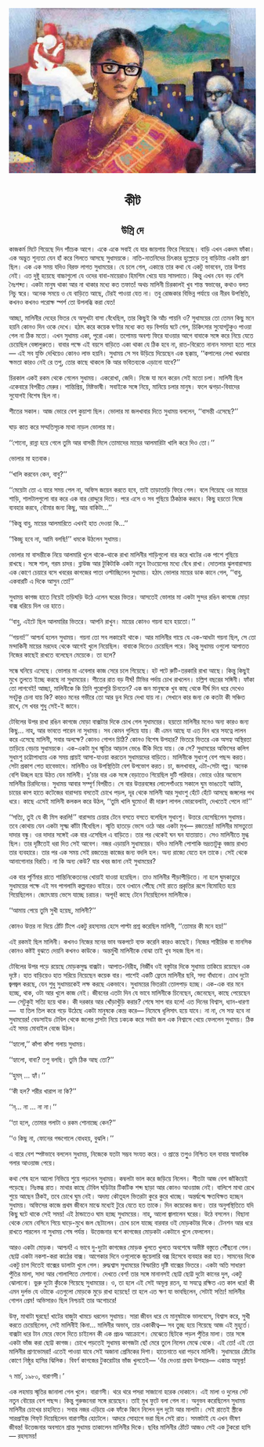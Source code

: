 <div align=center> <img src="./../../metadata/images/rabibasariya/কীট.jpg" align="center" ></div>
<h1 align=center>কীট</h1>
<h2 align=center>উস্রি দে</h2>
<div><p>&#x995;&#x9BE;&#x99C;&#x995;&#x9B0;&#x9CD;&#x9AE; &#x9AE;&#x9BF;&#x99F;&#x9C7; &#x997;&#x9BF;&#x9DF;&#x9C7;&#x99B;&#x9C7; &#x9A6;&#x9BF;&#x9A8; &#x9AA;&#x9BE;&#x981;&#x99A;&#x9C7;&#x995; &#x986;&#x997;&#x9C7;&#x964; &#x98F;&#x995;&#x9C7; &#x98F;&#x995;&#x9C7; &#x9B8;&#x9AC;&#x9BE;&#x987; &#x9AF;&#x9C7; &#x9AF;&#x9BE;&#x9B0; &#x99C;&#x9BE;&#x9AF;&#x9BC;&#x997;&#x9BE;&#x9AF;&#x9BC; &#x9AB;&#x9BF;&#x9B0;&#x9C7; &#x997;&#x9BF;&#x9DF;&#x9C7;&#x99B;&#x9C7;&#x964; &#x9AC;&#x9BE;&#x9A1;&#x9BC;&#x9BF; &#x98F;&#x996;&#x9A8; &#x98F;&#x995;&#x9A6;&#x9AE; &#x9AB;&#x9BE;&#x981;&#x995;&#x9BE;&#x964; &#x98F;&#x995; &#x985;&#x9A6;&#x9CD;&#x9AD;&#x9C1;&#x9A4; &#x9B6;&#x9C2;&#x9A8;&#x9CD;&#x9AF;&#x9A4;&#x9BE; &#x9AF;&#x9C7;&#x9A8; &#x9B9;&#x9BE;&#x981; &#x995;&#x9B0;&#x9C7; &#x997;&#x9BF;&#x9B2;&#x9A4;&#x9C7; &#x986;&#x9B8;&#x99B;&#x9C7; &#x9B8;&#x9C1;&#x9A7;&#x9BE;&#x9AE;&#x9AF;&#x9BC;&#x995;&#x9C7;&#x964; &#x9A8;&#x9BE;&#x9A4;&#x9BF;-&#x9A8;&#x9BE;&#x9A4;&#x9A8;&#x9BF;&#x9A6;&#x9C7;&#x9B0; &#x99A;&#x9BF;&#x9CE;&#x995;&#x9BE;&#x9B0; &#x9B9;&#x9C1;&#x9B2;&#x9CD;&#x9B2;&#x9CB;&#x9A1;&#x9BC;&#x9C7; &#x9A4;&#x9AC;&#x9C1; &#x9AC;&#x9BE;&#x9A1;&#x9BC;&#x9BF;&#x99F;&#x9BE;&#x9AF;&#x9BC; &#x98F;&#x995;&#x99F;&#x9BE; &#x9AA;&#x9CD;&#x9B0;&#x9BE;&#x9A3; &#x99B;&#x9BF;&#x9B2;&#x964; &#x98F;&#x995; &#x98F;&#x995; &#x9B8;&#x9AE;&#x9AF;&#x9BC; &#x9AF;&#x9A6;&#x9BF;&#x993; &#x9AC;&#x9BF;&#x9B0;&#x995;&#x9CD;&#x9A4; &#x9B2;&#x9BE;&#x997;&#x9A4; &#x9B8;&#x9C1;&#x9A7;&#x9BE;&#x9AE;&#x9AF;&#x9BC;&#x9C7;&#x9B0;&#x964; &#x9AF;&#x9C7; &#x99A;&#x9B2;&#x9C7; &#x997;&#x9C7;&#x9B2;, &#x98F;&#x995;&#x9BE;&#x9A8;&#x9CD;&#x9A4;&#x9C7; &#x9A4;&#x9BE;&#x9B0; &#x995;&#x9A5;&#x9BE; &#x9AF;&#x9C7; &#x98F;&#x995;&#x99F;&#x9C1; &#x9AD;&#x9BE;&#x9AC;&#x9AC;&#x9C7;&#x9A8;, &#x9A4;&#x9BE;&#x9B0; &#x989;&#x9AA;&#x9BE;&#x9DF; &#x9A8;&#x9C7;&#x987;&#x964; &#x98F;&#x9A4; &#x9A6;&#x9C1;&#x9B7;&#x9CD;&#x99F;&#x9C1; &#x9B9;&#x9AF;&#x9BC;&#x9C7;&#x99B;&#x9C7; &#x9AC;&#x9BE;&#x99A;&#x9CD;&#x99A;&#x9BE;&#x997;&#x9C1;&#x9B2;&#x9CB; &#x9AF;&#x9C7; &#x993;&#x9A6;&#x9C7;&#x9B0; &#x9AC;&#x9BE;&#x9AC;&#x9BE;-&#x9AE;&#x9BE;&#x9AF;&#x9BC;&#x9C7;&#x9B0;&#x9BE;&#x993; &#x9B9;&#x9BF;&#x9AE;&#x9B6;&#x9BF;&#x9AE; &#x996;&#x9C7;&#x9AF;&#x9BC;&#x9C7; &#x9AF;&#x9BE;&#x9AF;&#x9BC; &#x9B8;&#x9BE;&#x9AE;&#x9B2;&#x9BE;&#x9A4;&#x9C7;&#x964; &#x995;&#x9BF;&#x9A8;&#x9CD;&#x9A4;&#x9C1; &#x98F;&#x996;&#x9A8; &#x9AF;&#x9C7;&#x9A8; &#x9AC;&#x9A1;&#x9BC; &#x9AC;&#x9C7;&#x9B6;&#x9BF; &#x9A8;&#x9C8;&#x983;&#x9B6;&#x9AC;&#x9CD;&#x9A6;&#x9CD;&#x9AF;&#x964; &#x98F;&#x995;&#x99F;&#x9BE; &#x9AE;&#x9BE;&#x9A8;&#x9C1;&#x9B7; &#x9A5;&#x9BE;&#x995;&#x9BE; &#x986;&#x9B0; &#x9A8;&#x9BE; &#x9A5;&#x9BE;&#x995;&#x9BE;&#x9B0; &#x9AE;&#x9A7;&#x9CD;&#x9AF;&#x9C7; &#x995;&#x9A4; &#x9A4;&#x9AB;&#x9BE;&#x9A4;! &#x985;&#x9A5;&#x99A; &#x9AE;&#x9BE;&#x9B2;&#x9BF;&#x9A8;&#x9C0; &#x99A;&#x9BF;&#x9B0;&#x995;&#x9BE;&#x9B2;&#x987; &#x996;&#x9C1;&#x9AC; &#x9B6;&#x9BE;&#x9A8;&#x9CD;&#x9A4; &#x9B8;&#x9CD;&#x9AC;&#x9AD;&#x9BE;&#x9AC;&#x9C7;&#x9B0;, &#x995;&#x9A5;&#x9BE;&#x993; &#x9AC;&#x9B2;&#x9A4; &#x9A8;&#x9BF;&#x99A;&#x9C1; &#x9B8;&#x9CD;&#x9AC;&#x9B0;&#x9C7;&#x964; &#x985;&#x9A8;&#x9C7;&#x995; &#x9B8;&#x9AE;&#x9AF;&#x9BC;&#x9C7; &#x993; &#x9AF;&#x9C7; &#x9AC;&#x9BE;&#x9A1;&#x9BC;&#x9BF;&#x9A4;&#x9C7; &#x986;&#x99B;&#x9C7;, &#x99F;&#x9C7;&#x9B0;&#x987; &#x9AA;&#x9BE;&#x993;&#x9AF;&#x9BC;&#x9BE; &#x9AF;&#x9C7;&#x9A4; &#x9A8;&#x9BE;&#x964; &#x9A4;&#x9AC;&#x9C1; &#x9B0;&#x9CB;&#x99C;&#x995;&#x9BE;&#x9B0; &#x9AC;&#x9BF;&#x9AD;&#x9BF;&#x9A8;&#x9CD;&#x9A8; &#x9AA;&#x9B0;&#x9CD;&#x9AF;&#x9BE;&#x9AF;&#x9BC;&#x9C7; &#x993;&#x9B0; &#x9A8;&#x9C0;&#x9B0;&#x9AC; &#x989;&#x9AA;&#x9B8;&#x9CD;&#x9A5;&#x9BF;&#x9A4;&#x9BF;, &#x995;&#x996;&#x9A8;&#x993; &#x995;&#x996;&#x9A8;&#x993; &#x9AA;&#x9B0;&#x9CB;&#x995;&#x9CD;&#x9B7; &#x9B8;&#x9CD;&#x9AA;&#x9B0;&#x9CD;&#x9B6; &#x9A4;&#x9CB; &#x989;&#x9AA;&#x9B2;&#x9AC;&#x9CD;&#x9A7;&#x9BF; &#x995;&#x9B0;&#x9BE; &#x9AF;&#x9C7;&#x9A4;!</p><p>&#x986;&#x99A;&#x9CD;&#x99B;&#x9BE;, &#x9AE;&#x9BE;&#x9B2;&#x9BF;&#x9A8;&#x9C0;&#x9B0; &#x9A6;&#x9C7;&#x9B9;&#x9C7;&#x9B0; &#x9AD;&#x9BF;&#x9A4;&#x9B0; &#x9AF;&#x9C7; &#x985;&#x9B8;&#x9C1;&#x996;&#x99F;&#x9BE; &#x9AC;&#x9BE;&#x9B8;&#x9BE; &#x9AC;&#x9C7;&#x981;&#x9A7;&#x9C7;&#x99B;&#x9BF;&#x9B2;, &#x9A4;&#x9BE;&#x9B0; &#x995;&#x9BF;&#x99B;&#x9C1;&#x987; &#x995;&#x9BF; &#x986;&#x981;&#x99A; &#x9AA;&#x9BE;&#x9AF;&#x9BC;&#x9A8;&#x9BF; &#x993;&#x200C;? &#x9B8;&#x9C1;&#x9A7;&#x9BE;&#x9AE;&#x9AF;&#x9BC;&#x9C7;&#x9B0; &#x9A4;&#x9CB; &#x9A4;&#x9C7;&#x9AE;&#x9A8; &#x995;&#x9BF;&#x99B;&#x9C1; &#x9AE;&#x9A8;&#x9C7; &#x9B9;&#x9AF;&#x9BC;&#x9A8;&#x9BF; &#x995;&#x9CB;&#x9A8;&#x993; &#x9A6;&#x9BF;&#x9A8; &#x993;&#x995;&#x9C7; &#x9A6;&#x9C7;&#x996;&#x9C7;&#x964; &#x9B9;&#x9A0;&#x9BE;&#x9CE; &#x995;&#x9B0;&#x9C7; &#x995;&#x9AF;&#x9BC;&#x9C7;&#x995; &#x998;&#x9A3;&#x9CD;&#x99F;&#x9BE;&#x9B0; &#x9AE;&#x9A7;&#x9CD;&#x9AF;&#x9C7; &#x995;&#x9A4; &#x9AC;&#x9A1;&#x9BC; &#x9AC;&#x9BF;&#x9AA;&#x9B0;&#x9CD;&#x9AF;&#x9AF;&#x9BC; &#x998;&#x99F;&#x9C7; &#x997;&#x9C7;&#x9B2;, &#x99A;&#x9BF;&#x995;&#x9BF;&#x9CE;&#x9B8;&#x9BE;&#x9B0; &#x9B8;&#x9C1;&#x9AF;&#x9CB;&#x997;&#x99F;&#x9C1;&#x995;&#x9C1;&#x993; &#x9AA;&#x9BE;&#x993;&#x9AF;&#x9BC;&#x9BE; &#x997;&#x9C7;&#x9B2; &#x9A8;&#x9BE; &#x9A0;&#x9BF;&#x995; &#x9AE;&#x9A4;&#x9CB;&#x964; &#x98F;&#x996;&#x9A8; &#x9B8;&#x9C1;&#x9A7;&#x9BE;&#x9AE;&#x9AF;&#x9BC; &#x98F;&#x995;&#x9BE;, &#x9AA;&#x9C1;&#x9B0;&#x9CB; &#x98F;&#x995;&#x9BE;&#x964; &#x9A4;&#x9AA;&#x9CB;&#x9AE;&#x9AF;&#x9BC; &#x985;&#x9AC;&#x9B6;&#x9CD;&#x9AF; &#x9AB;&#x9BF;&#x9B0;&#x9C7; &#x9AF;&#x9BE;&#x993;&#x9AF;&#x9BC;&#x9BE;&#x9B0; &#x986;&#x997;&#x9C7; &#x9AC;&#x9BE;&#x9AC;&#x9BE;&#x995;&#x9C7; &#x9B8;&#x999;&#x9CD;&#x997;&#x9C7; &#x995;&#x9B0;&#x9C7; &#x9A8;&#x9BF;&#x9AF;&#x9BC;&#x9C7; &#x9AF;&#x9C7;&#x9A4;&#x9C7; &#x99A;&#x9C7;&#x9AF;&#x9BC;&#x9C7;&#x99B;&#x9BF;&#x9B2; &#x9AC;&#x9C7;&#x999;&#x9CD;&#x997;&#x9BE;&#x9B2;&#x9C1;&#x9B0;&#x9C1;&#x9A4;&#x9C7;&#x964; &#x9AC;&#x9BE;&#x9AC;&#x9BE;&#x9B0; &#x9AA;&#x995;&#x9CD;&#x9B7;&#x9C7; &#x98F;&#x987; &#x9AC;&#x9AF;&#x9BC;&#x9B8;&#x9C7; &#x9AC;&#x9BE;&#x9A1;&#x9BC;&#x9BF;&#x9A4;&#x9C7; &#x98F;&#x995;&#x9BE; &#x9A5;&#x9BE;&#x995;&#x9BE; &#x9AF;&#x9C7; &#x9A0;&#x9BF;&#x995; &#x9B9;&#x9AC;&#x9C7; &#x9A8;&#x9BE;, &#x9B0;&#x9BE;&#x9A4;-&#x9AC;&#x9BF;&#x9B0;&#x9C7;&#x9A4;&#x9C7; &#x9A8;&#x9BE;&#x9A8;&#x9BE;&#x9A8; &#x9B8;&#x9AE;&#x9B8;&#x9CD;&#x9AF;&#x9BE; &#x9B9;&#x9A4;&#x9C7; &#x9AA;&#x9BE;&#x9B0;&#x9C7;&#x2014; &#x98F;&#x987; &#x9B8;&#x9AC; &#x9AF;&#x9C1;&#x995;&#x9CD;&#x9A4;&#x9BF; &#x9A6;&#x9C7;&#x996;&#x9BF;&#x9AF;&#x9BC;&#x9C7;&#x993; &#x995;&#x9CB;&#x9A8;&#x993; &#x9B2;&#x9BE;&#x9AD; &#x9B9;&#x9AF;&#x9BC;&#x9A8;&#x9BF;&#x964; &#x9B8;&#x9C1;&#x9A7;&#x9BE;&#x9AE;&#x9AF;&#x9BC; &#x9B8;&#x9C7; &#x9B8;&#x9AC; &#x989;&#x9A1;&#x9BC;&#x9BF;&#x9AF;&#x9BC;&#x9C7; &#x9A6;&#x9BF;&#x9AF;&#x9BC;&#x9C7;&#x99B;&#x9C7;&#x9A8; &#x98F;&#x995; &#x99B;&#x995;&#x9CD;&#x995;&#x9BE;&#x9AF;&#x9BC;, &#x2018;&#x2018;&#x995;&#x9AA;&#x9BE;&#x9B2;&#x9C7;&#x9B0; &#x9B2;&#x9C7;&#x996;&#x9BE; &#x996;&#x9A3;&#x9CD;&#x9A1;&#x9BE;&#x9AC;&#x9BE;&#x9B0; &#x995;&#x9CD;&#x9B7;&#x9AE;&#x9A4;&#x9BE; &#x995;&#x9BE;&#x9B0;&#x993; &#x9A8;&#x9C7;&#x987; &#x9B0;&#x9C7; &#x9A4;&#x9AA;&#x9C1;, &#x9A4;&#x9CB;&#x9B0; &#x995;&#x9BE;&#x99B;&#x9C7; &#x9A5;&#x9BE;&#x995;&#x9B2;&#x9C7; &#x995;&#x9BF; &#x986;&#x9B0; &#x9AD;&#x9AC;&#x9BF;&#x9A4;&#x9AC;&#x9CD;&#x9AF;&#x995;&#x9C7; &#x98F;&#x9A1;&#x9BC;&#x9BE;&#x9A8;&#x9CB; &#x9AF;&#x9BE;&#x9AC;&#x9C7;?&#x2019;&#x2019;</p><p>&#x99A;&#x9BF;&#x9B0;&#x995;&#x9BE;&#x9B2; &#x98F;&#x995;&#x987; &#x9B0;&#x995;&#x9AE; &#x9A5;&#x9C7;&#x995;&#x9C7; &#x997;&#x9C7;&#x9B2;&#x9C7;&#x9A8; &#x9B8;&#x9C1;&#x9A7;&#x9BE;&#x9AE;&#x9AF;&#x9BC;&#x964; &#x98F;&#x995;&#x9B0;&#x9CB;&#x996;&#x9BE;, &#x99C;&#x9C7;&#x9A6;&#x9BF;&#x964; &#x9A8;&#x9BF;&#x99C;&#x9C7; &#x9AF;&#x9BE; &#x9AE;&#x9A8;&#x9C7; &#x995;&#x9B0;&#x9C7;&#x9A8; &#x9B8;&#x9C7;&#x987; &#x9AE;&#x9A4;&#x9CB; &#x99A;&#x9B2;&#x9BE;&#x964; &#x9AE;&#x9BE;&#x9B2;&#x9BF;&#x9A8;&#x9C0; &#x99B;&#x9BF;&#x9B2; &#x98F;&#x995;&#x9C7;&#x9AC;&#x9BE;&#x9B0;&#x9C7; &#x9AC;&#x9BF;&#x9AA;&#x9B0;&#x9C0;&#x9A4; &#x9AE;&#x9C7;&#x9B0;&#x9C1;&#x9B0;&#x964; &#x9B6;&#x9BE;&#x9A8;&#x9CD;&#x9A4;&#x9BF;&#x9AA;&#x9CD;&#x9B0;&#x9BF;&#x9AF;&#x9BC;, &#x9AE;&#x9BF;&#x9B7;&#x9CD;&#x99F;&#x9AD;&#x9BE;&#x9B7;&#x9C0;&#x964; &#x9B8;&#x9AC;&#x9BE;&#x987;&#x995;&#x9C7; &#x9B8;&#x999;&#x9CD;&#x997;&#x9C7; &#x9A8;&#x9BF;&#x9AF;&#x9BC;&#x9C7;, &#x9AE;&#x9BE;&#x9A8;&#x9BF;&#x9AF;&#x9BC;&#x9C7; &#x99A;&#x9B2;&#x9BE;&#x9B0; &#x9AE;&#x9BE;&#x9A8;&#x9C1;&#x9B7;&#x964; &#x9AB;&#x9B2;&#x9C7; &#x99D;&#x997;&#x9A1;&#x9BC;&#x9BE;-&#x9AC;&#x9BF;&#x9AC;&#x9BE;&#x9A6;&#x9C7;&#x9B0; &#x9B8;&#x9C1;&#x9AF;&#x9CB;&#x997;&#x987; &#x9AC;&#x9BF;&#x9B6;&#x9C7;&#x9B7; &#x99B;&#x9BF;&#x9B2; &#x9A8;&#x9BE;&#x964;</p><p>&#x9B6;&#x9C0;&#x9A4;&#x9C7;&#x9B0; &#x9B8;&#x995;&#x9BE;&#x9B2;&#x964; &#x986;&#x99C; &#x9AD;&#x9CB;&#x9B0;&#x9C7; &#x9AC;&#x9C7;&#x9B6; &#x995;&#x9C1;&#x9AF;&#x9BC;&#x9BE;&#x9B6;&#x9BE; &#x99B;&#x9BF;&#x9B2;&#x964; &#x9AD;&#x9CB;&#x9B2;&#x9BE;&#x9B0; &#x9AE;&#x9BE; &#x99C;&#x9B2;&#x996;&#x9BE;&#x9AC;&#x9BE;&#x9B0; &#x9A6;&#x9BF;&#x9A4;&#x9C7; &#x9B8;&#x9C1;&#x9A7;&#x9BE;&#x9AE;&#x9AF;&#x9BC; &#x9AC;&#x9B2;&#x9B2;&#x9C7;&#x9A8;, &#x2018;&#x2018;&#x9AC;&#x9BE;&#x9B8;&#x9A8;&#x9CD;&#x9A4;&#x9C0; &#x98F;&#x9B8;&#x9C7;&#x99B;&#x9C7;?&#x2019;&#x2019;</p><p>&#x998;&#x9BE;&#x9A1;&#x9BC; &#x995;&#x9BE;&#x9A4; &#x995;&#x9B0;&#x9C7; &#x9B8;&#x9AE;&#x9CD;&#x9AE;&#x9A4;&#x9BF;&#x9B8;&#x9C2;&#x99A;&#x995; &#x9AE;&#x9BE;&#x9A5;&#x9BE; &#x9A8;&#x9BE;&#x9A1;&#x9BC;&#x9B2; &#x9AD;&#x9CB;&#x9B2;&#x9BE;&#x9B0; &#x9AE;&#x9BE;&#x964;</p><p>&#x2018;&#x2018;&#x9B6;&#x9CB;&#x9A8;&#x9CB;, &#x9B0;&#x9BE;&#x9A8;&#x9CD;&#x9A8;&#x9BE; &#x9B9;&#x9AF;&#x9BC;&#x9C7; &#x997;&#x9C7;&#x9B2;&#x9C7; &#x9A4;&#x9C1;&#x9AE;&#x9BF; &#x986;&#x9B0; &#x9AC;&#x9BE;&#x9B8;&#x9A8;&#x9CD;&#x9A4;&#x9C0; &#x9AE;&#x9BF;&#x9B2;&#x9C7; &#x9A4;&#x9CB;&#x9AE;&#x9BE;&#x9A6;&#x9C7;&#x9B0; &#x9AE;&#x9BE;&#x9AF;&#x9BC;&#x9C7;&#x9B0; &#x986;&#x9B2;&#x9AE;&#x9BE;&#x9B0;&#x9BF;&#x99F;&#x9BE; &#x996;&#x9BE;&#x9B2;&#x9BF; &#x995;&#x9B0;&#x9C7; &#x9A6;&#x9BF;&#x993; &#x9A4;&#x9CB;&#x964;&#x2019;&#x2019;</p><p>&#x9AD;&#x9CB;&#x9B2;&#x9BE;&#x9B0; &#x9AE;&#x9BE; &#x9B9;&#x9A4;&#x9AC;&#x9BE;&#x995;&#x964;</p><p>&#x2018;&#x2018;&#x996;&#x9BE;&#x9B2;&#x9BF; &#x995;&#x9B0;&#x9AC;&#x9C7;&#x9A8; &#x995;&#x9C7;&#x9A8;, &#x9AC;&#x9BE;&#x9AC;&#x9C1;?&#x2019;&#x2019;</p><p>&#x2018;&#x2018;&#x9AE;&#x9C7;&#x9AF;&#x9BC;&#x9C7;&#x99F;&#x9BE; &#x9A4;&#x9CB; &#x98F; &#x9AC;&#x9BE;&#x9B0;&#x9C7; &#x9B8;&#x9AE;&#x9AF;&#x9BC; &#x9AA;&#x9C7;&#x9B2; &#x9A8;&#x9BE;, &#x985;&#x9AB;&#x9BF;&#x9B8; &#x99C;&#x9AF;&#x9BC;&#x9C7;&#x9A8; &#x995;&#x9B0;&#x9A4;&#x9C7; &#x9B9;&#x9AC;&#x9C7;, &#x9A4;&#x9BE;&#x987; &#x9A4;&#x9BE;&#x9A1;&#x9BC;&#x9BE;&#x9A4;&#x9BE;&#x9A1;&#x9BC;&#x9BF; &#x9AB;&#x9BF;&#x9B0;&#x9C7; &#x997;&#x9C7;&#x9B2;&#x964; &#x9AC;&#x9B2;&#x9C7; &#x997;&#x9BF;&#x9DF;&#x9C7;&#x99B;&#x9C7; &#x993;&#x9B0; &#x9AE;&#x9BE;&#x9AF;&#x9BC;&#x9C7;&#x9B0; &#x9B6;&#x9BE;&#x9A1;&#x9BC;&#x9BF;, &#x9B6;&#x9BE;&#x9B2;&#x99F;&#x9BE;&#x9B2;&#x997;&#x9C1;&#x9B2;&#x9CB; &#x9AC;&#x9BE;&#x9B0; &#x995;&#x9B0;&#x9C7; &#x98F;&#x995; &#x9AC;&#x9BE;&#x9B0; &#x9B0;&#x9CB;&#x9A6;&#x9CD;&#x9A6;&#x9C1;&#x9B0;&#x9C7; &#x9A6;&#x9BF;&#x9A4;&#x9C7;&#x964; &#x9AA;&#x9B0;&#x9C7; &#x98F;&#x9B8;&#x9C7; &#x993; &#x9B8;&#x9AC; &#x997;&#x9C1;&#x99B;&#x9BF;&#x9AF;&#x9BC;&#x9C7; &#x9A0;&#x9BF;&#x995;&#x9A0;&#x9BE;&#x995; &#x995;&#x9B0;&#x9AC;&#x9C7;&#x964; &#x995;&#x9BF;&#x99B;&#x9C1; &#x9B9;&#x9AF;&#x9BC;&#x9A4;&#x9CB; &#x9A8;&#x9BF;&#x99C;&#x9C7; &#x9AC;&#x9CD;&#x9AF;&#x9AC;&#x9B9;&#x9BE;&#x9B0; &#x995;&#x9B0;&#x9AC;&#x9C7;, &#x9AC;&#x9CC;&#x9AE;&#x9BE;&#x9B0; &#x99C;&#x9A8;&#x9CD;&#x9AF; &#x995;&#x9BF;&#x99B;&#x9C1;, &#x986;&#x9B0; &#x9AC;&#x9BE;&#x995;&#x9BF;&#x99F;&#x9BE;...&#x2019;&#x2019;</p><p>&#x2018;&#x2018;&#x995;&#x9BF;&#x9A8;&#x9CD;&#x9A4;&#x9C1; &#x9AC;&#x9BE;&#x9AC;&#x9C1;, &#x9AE;&#x9BE;&#x9AF;&#x9BC;&#x9C7;&#x9B0; &#x986;&#x9B2;&#x9AE;&#x9BE;&#x9B0;&#x9BF;&#x9A4;&#x9C7; &#x98F;&#x996;&#x9A8;&#x987; &#x9B9;&#x9BE;&#x9A4; &#x9A6;&#x9C7;&#x993;&#x9AF;&#x9BC;&#x9BE; &#x995;&#x9BF;...&#x2019;&#x2019;</p><p>&#x2018;&#x2018;&#x995;&#x9BF;&#x99A;&#x9CD;&#x99B;&#x9C1; &#x9B9;&#x9AC;&#x9C7; &#x9A8;&#x9BE;, &#x986;&#x9AE;&#x9BF; &#x9AC;&#x9B2;&#x99B;&#x9BF;!&#x2019;&#x2019; &#x9A7;&#x9AE;&#x995;&#x9C7; &#x989;&#x9A0;&#x9B2;&#x9C7;&#x9A8; &#x9B8;&#x9C1;&#x9A7;&#x9BE;&#x9AE;&#x9AF;&#x9BC;&#x964;</p><p>&#x9AD;&#x9CB;&#x9B2;&#x9BE;&#x9B0; &#x9AE;&#x9BE; &#x9AC;&#x9BE;&#x9B8;&#x9A8;&#x9CD;&#x9A4;&#x9C0;&#x995;&#x9C7; &#x9A8;&#x9BF;&#x9AF;&#x9BC;&#x9C7; &#x986;&#x9B2;&#x9AE;&#x9BE;&#x9B0;&#x9BF; &#x996;&#x9C1;&#x9B2;&#x9C7; &#x9A5;&#x9BE;&#x995;&#x9C7;-&#x9A5;&#x9BE;&#x995;&#x9C7; &#x9B0;&#x9BE;&#x996;&#x9BE; &#x9AE;&#x9BE;&#x9B2;&#x9BF;&#x9A8;&#x9C0;&#x9B0; &#x9B6;&#x9BE;&#x9A1;&#x9BC;&#x9BF;&#x997;&#x9C1;&#x9B2;&#x9CB; &#x9AC;&#x9BE;&#x9B0; &#x995;&#x9B0;&#x9C7; &#x996;&#x9BE;&#x99F;&#x9C7;&#x9B0; &#x98F;&#x995; &#x9AA;&#x9BE;&#x9B6;&#x9C7; &#x997;&#x9C1;&#x99B;&#x9BF;&#x9AF;&#x9BC;&#x9C7; &#x9B0;&#x9BE;&#x996;&#x99B;&#x9C7;&#x964; &#x9B8;&#x999;&#x9CD;&#x997;&#x9C7; &#x9B6;&#x9BE;&#x9B2;, &#x997;&#x9B0;&#x9AE; &#x99A;&#x9BE;&#x9A6;&#x9B0;&#x964; &#x9AC;&#x9CD;&#x9B2;&#x9BE;&#x989;&#x99C; &#x986;&#x9B0; &#x99F;&#x9C1;&#x995;&#x9BF;&#x99F;&#x9BE;&#x995;&#x9BF; &#x98F;&#x995;&#x99F;&#x9BE; &#x9A8;&#x9A4;&#x9C1;&#x9A8; &#x99F;&#x9BE;&#x993;&#x9AF;&#x9BC;&#x9C7;&#x9B2;&#x9C7;&#x9B0; &#x9AE;&#x9A7;&#x9CD;&#x9AF;&#x9C7; &#x9AC;&#x9C7;&#x981;&#x9A7;&#x9C7; &#x9B0;&#x9BE;&#x996;&#x9BE;&#x964; &#x9A6;&#x9CB;&#x9A4;&#x9B2;&#x9BE;&#x9B0; &#x99D;&#x9C1;&#x9B2;&#x9AC;&#x9BE;&#x9B0;&#x9BE;&#x9A8;&#x9CD;&#x9A6;&#x9BE;&#x9AF;&#x9BC; &#x98F;&#x995; &#x995;&#x9CB;&#x9A3;&#x9C7; &#x99A;&#x9C7;&#x9AF;&#x9BC;&#x9BE;&#x9B0;&#x9C7; &#x9AC;&#x9B8;&#x9C7; &#x996;&#x9AC;&#x9B0;&#x9C7;&#x9B0; &#x995;&#x9BE;&#x997;&#x99C;&#x9C7;&#x9B0; &#x9AA;&#x9BE;&#x9A4;&#x9BE; &#x993;&#x9B2;&#x9CD;&#x99F;&#x9BE;&#x99A;&#x9CD;&#x99B;&#x9BF;&#x9B2;&#x9C7;&#x9A8; &#x9B8;&#x9C1;&#x9A7;&#x9BE;&#x9AE;&#x9AF;&#x9BC;&#x964; &#x9B9;&#x9A0;&#x9BE;&#x9CE; &#x9AD;&#x9CB;&#x9B2;&#x9BE;&#x9B0; &#x9AE;&#x9BE;&#x9AF;&#x9BC;&#x9C7;&#x9B0; &#x9A1;&#x9BE;&#x995; &#x995;&#x9BE;&#x9A8;&#x9C7; &#x997;&#x9C7;&#x9B2;, &#x2018;&#x2018;&#x9AC;&#x9BE;&#x9AC;&#x9C1;, &#x98F;&#x995;&#x9AC;&#x9BE;&#x9B0;&#x99F;&#x9BF; &#x98F; &#x9A6;&#x9BF;&#x995;&#x9C7; &#x986;&#x9B8;&#x9C1;&#x9A8; &#x9A4;&#x9CB;!&#x2019;&#x2019;</p><p>&#x9B8;&#x9C1;&#x9A7;&#x9BE;&#x9AE;&#x9DF; &#x995;&#x9BE;&#x997;&#x99C; &#x9B9;&#x9BE;&#x9A4;&#x9C7; &#x9A8;&#x9BF;&#x9AF;&#x9BC;&#x9C7;&#x987; &#x9A4;&#x9A1;&#x9BC;&#x9BF;&#x998;&#x9A1;&#x9BC;&#x9BF; &#x989;&#x9A0;&#x9C7; &#x98F;&#x9B2;&#x9C7;&#x9A8; &#x998;&#x9B0;&#x9C7;&#x9B0; &#x9AD;&#x9BF;&#x9A4;&#x9B0;&#x964; &#x986;&#x9B8;&#x9A4;&#x9C7;&#x987; &#x9AD;&#x9CB;&#x9B2;&#x9BE;&#x9B0; &#x9AE;&#x9BE; &#x98F;&#x995;&#x99F;&#x9BE; &#x9B8;&#x9C1;&#x9A8;&#x9CD;&#x9A6;&#x9B0; &#x9B0;&#x999;&#x9BF;&#x9A8; &#x995;&#x9BE;&#x997;&#x99C;&#x9C7; &#x9AE;&#x9CB;&#x9A1;&#x9BC;&#x9BE; &#x9AC;&#x9BE;&#x995;&#x9CD;&#x9B8; &#x9A7;&#x9B0;&#x9BF;&#x9AF;&#x9BC;&#x9C7; &#x9A6;&#x9BF;&#x9B2; &#x993;&#x9B0; &#x9B9;&#x9BE;&#x9A4;&#x9C7;&#x964;</p><p>&#x2018;&#x200C;&#x2018;&#x9AC;&#x9BE;&#x9AC;&#x9C1;, &#x98F;&#x987;&#x99F;&#x9C7; &#x99B;&#x9BF;&#x9B2; &#x986;&#x9B2;&#x9AE;&#x9BE;&#x9B0;&#x9BF;&#x9B0; &#x9AD;&#x9BF;&#x9A4;&#x9B0;&#x9C7;&#x964; &#x986;&#x9AA;&#x9A8;&#x9BF; &#x9B0;&#x9BE;&#x996;&#x9C1;&#x9A8;&#x964; &#x9AE;&#x9BE;&#x9AF;&#x9BC;&#x9C7;&#x9B0; &#x995;&#x9CB;&#x9A8;&#x993; &#x997;&#x9AF;&#x9BC;&#x9A8;&#x9BE; &#x9B9;&#x9AC;&#x9C7; &#x9B9;&#x9AF;&#x9BC;&#x9A4;&#x9CB;&#x964;&#x2019;&#x2019;</p><p>&#x2018;&#x2018;&#x997;&#x9AF;&#x9BC;&#x9A8;&#x9BE;!&#x2019;&#x2019; &#x986;&#x9B6;&#x9CD;&#x99A;&#x9B0;&#x9CD;&#x9AF; &#x9B9;&#x9B2;&#x9C7;&#x9A8; &#x9B8;&#x9C1;&#x9A7;&#x9BE;&#x9AE;&#x9AF;&#x9BC;&#x964; &#x997;&#x9AF;&#x9BC;&#x9A8;&#x9BE; &#x9A4;&#x9CB; &#x9B8;&#x9AC; &#x9B2;&#x995;&#x9BE;&#x9B0;&#x9C7;&#x987; &#x9A5;&#x9BE;&#x995;&#x9C7;&#x964; &#x986;&#x9B0; &#x9AE;&#x9BE;&#x9B2;&#x9BF;&#x9A8;&#x9C0;&#x9B0; &#x997;&#x9BE;&#x9AF;&#x9BC;&#x9C7; &#x9AF;&#x9C7; &#x98F;&#x995;-&#x986;&#x9A7;&#x99F;&#x9BE; &#x997;&#x9DF;&#x9A8;&#x9BE; &#x99B;&#x9BF;&#x9B2;, &#x9B8;&#x9C7; &#x9A4;&#x9CB; &#x9AE;&#x9A8;&#x9CD;&#x9A6;&#x9BE;&#x995;&#x9BF;&#x9A8;&#x9C0; &#x9AE;&#x9BE;&#x9AF;&#x9BC;&#x9C7;&#x9B0; &#x9AE;&#x9B0;&#x9A6;&#x9C7;&#x9B9; &#x9A5;&#x9C7;&#x995;&#x9C7; &#x986;&#x997;&#x9C7;&#x987; &#x996;&#x9C1;&#x9B2;&#x9C7; &#x9A8;&#x9BF;&#x9AF;&#x9BC;&#x9C7;&#x99B;&#x9BF;&#x9B2;&#x964; &#x9AC;&#x9BE;&#x9AC;&#x9BE;&#x995;&#x9C7; &#x9A6;&#x9BF;&#x9A4;&#x9C7;&#x993; &#x99A;&#x9C7;&#x9AF;&#x9BC;&#x9C7;&#x99B;&#x9BF;&#x9B2; &#x9AA;&#x9B0;&#x9C7;&#x964; &#x995;&#x9BF;&#x9A8;&#x9CD;&#x9A4;&#x9C1; &#x9B8;&#x9C1;&#x9A7;&#x9BE;&#x9AE;&#x9AF;&#x9BC; &#x993;&#x997;&#x9C1;&#x9B2;&#x9CB; &#x986;&#x9AA;&#x9BE;&#x9A4;&#x9A4; &#x9A8;&#x9BF;&#x99C;&#x9C7;&#x9B0; &#x995;&#x9BE;&#x99B;&#x9C7;&#x987; &#x9B0;&#x9BE;&#x996;&#x9A4;&#x9C7; &#x9AC;&#x9B2;&#x9C7;&#x99B;&#x9C7;&#x9A8; &#x9AE;&#x9C7;&#x9AF;&#x9BC;&#x9C7;&#x995;&#x9C7;&#x964; &#x9A4;&#x9BE; &#x9B9;&#x9B2;&#x9C7;?</p><p>&#x9B8;&#x9A8;&#x9CD;&#x9A7;&#x9C7; &#x998;&#x9A8;&#x9BF;&#x9AF;&#x9BC;&#x9C7; &#x98F;&#x9B8;&#x9C7;&#x99B;&#x9C7;&#x964; &#x9AD;&#x9CB;&#x9B2;&#x9BE;&#x9B0; &#x9AE;&#x9BE; &#x98F;&#x9AC;&#x9C7;&#x9B2;&#x9BE;&#x9B0; &#x995;&#x9BE;&#x99C; &#x9B8;&#x9C7;&#x9B0;&#x9C7; &#x99A;&#x9B2;&#x9C7; &#x997;&#x9BF;&#x9DF;&#x9C7;&#x99B;&#x9C7;&#x964; &#x9B9;&#x99F; &#x9AA;&#x99F;&#x9C7; &#x9B0;&#x9C1;&#x99F;&#x9BF;-&#x9A4;&#x9B0;&#x995;&#x9BE;&#x9B0;&#x9BF; &#x9B0;&#x9BE;&#x996;&#x9BE; &#x986;&#x99B;&#x9C7;&#x964; &#x995;&#x9BF;&#x9A8;&#x9CD;&#x9A4;&#x9C1; &#x995;&#x9BF;&#x99B;&#x9C1;&#x987; &#x9AE;&#x9C1;&#x996;&#x9C7; &#x9A4;&#x9C1;&#x9B2;&#x9A4;&#x9C7; &#x987;&#x99A;&#x9CD;&#x99B;&#x9C7; &#x995;&#x9B0;&#x99B;&#x9C7; &#x9A8;&#x9BE; &#x9B8;&#x9C1;&#x9A7;&#x9BE;&#x9AE;&#x9AF;&#x9BC;&#x9C7;&#x9B0;&#x964; &#x9B6;&#x9C0;&#x9A4;&#x9C7;&#x9B0; &#x9B0;&#x9BE;&#x9A4; &#x9AC;&#x9A1;&#x9BC; &#x9A6;&#x9C0;&#x9B0;&#x9CD;&#x998;! &#x99F;&#x9BF;&#x9AD;&#x9BF;&#x9B0; &#x9AA;&#x9B0;&#x9CD;&#x9A6;&#x9BE;&#x9AF;&#x9BC; &#x99A;&#x9CB;&#x996; &#x9B0;&#x9BE;&#x996;&#x9B2;&#x9C7;&#x9A8;&#x964; &#x99A;&#x9B2;&#x9CD;&#x9B2;&#x9BF;&#x9B6; &#x9AC;&#x99B;&#x9B0;&#x9C7;&#x9B0; &#x9B8;&#x999;&#x9CD;&#x997;&#x9BF;&#x9A8;&#x9C0;&#x964; &#x9AB;&#x9BE;&#x981;&#x995;&#x9BE; &#x9A4;&#x9CB; &#x9B2;&#x9BE;&#x997;&#x9AC;&#x9C7;&#x987;! &#x986;&#x99A;&#x9CD;&#x99B;&#x9BE;, &#x9AE;&#x9BE;&#x9B2;&#x9BF;&#x9A8;&#x9C0;&#x995;&#x9C7; &#x995;&#x9BF; &#x9A4;&#x9BF;&#x9A8;&#x9BF; &#x9AA;&#x9C1;&#x9B0;&#x9CB;&#x9AA;&#x9C1;&#x9B0;&#x9BF; &#x99A;&#x9BF;&#x9A8;&#x9A4;&#x9C7;&#x9A8;? &#x98F;&#x995; &#x99C;&#x9A8; &#x9AE;&#x9BE;&#x9A8;&#x9C1;&#x9B7;&#x995;&#x9C7; &#x996;&#x9C1;&#x9AC; &#x995;&#x9BE;&#x99B; &#x9A5;&#x9C7;&#x995;&#x9C7; &#x9A6;&#x9C0;&#x9B0;&#x9CD;&#x998; &#x9A6;&#x9BF;&#x9A8; &#x9A7;&#x9B0;&#x9C7; &#x9A6;&#x9C7;&#x996;&#x9C7;&#x993; &#x9B8;&#x9AC;&#x99F;&#x9C1;&#x995;&#x9C1; &#x99A;&#x9C7;&#x9A8;&#x9BE; &#x9AF;&#x9BE;&#x9AF;&#x9BC; &#x995;&#x9BF;? &#x995;&#x9BE;&#x9B0;&#x993; &#x9AE;&#x9A8;&#x9C7;&#x9B0; &#x997;&#x9AD;&#x9C0;&#x9B0;&#x9C7; &#x9A4;&#x9CB; &#x986;&#x9B0; &#x9A1;&#x9C1;&#x9AC; &#x9A6;&#x9BF;&#x9AF;&#x9BC;&#x9C7; &#x9A6;&#x9C7;&#x996;&#x9BE; &#x9AF;&#x9BE;&#x9AF;&#x9BC; &#x9A8;&#x9BE;&#x964; &#x9B8;&#x9C7;&#x996;&#x9BE;&#x9A8;&#x9C7; &#x995;&#x9BE;&#x9B0; &#x99C;&#x9A8;&#x9CD;&#x9AF; &#x995;&#x9C7; &#x995;&#x9A4;&#x99F;&#x9BE; &#x995;&#x9C0; &#x9B8;&#x99E;&#x9CD;&#x99A;&#x9BF;&#x9A4; &#x9B0;&#x9BE;&#x996;&#x9C7;, &#x9B8;&#x9C7; &#x996;&#x9AC;&#x9B0; &#x9B6;&#x9C1;&#x9A7;&#x9C1; &#x9B8;&#x9C7;&#x987;-&#x987; &#x99C;&#x9BE;&#x9A8;&#x9C7;&#x964;</p><p>&#x99F;&#x9C7;&#x9AC;&#x9BF;&#x9B2;&#x9C7;&#x9B0; &#x989;&#x9AA;&#x9B0; &#x9B0;&#x9BE;&#x996;&#x9BE; &#x9B0;&#x999;&#x9BF;&#x9A8; &#x995;&#x9BE;&#x997;&#x99C;&#x9C7; &#x9AE;&#x9CB;&#x9A1;&#x9BC;&#x9BE; &#x9AC;&#x9BE;&#x995;&#x9CD;&#x9B8;&#x99F;&#x9BE;&#x9B0; &#x9A6;&#x9BF;&#x995;&#x9C7; &#x99A;&#x9CB;&#x996; &#x997;&#x9C7;&#x9B2; &#x9B8;&#x9C1;&#x9A7;&#x9BE;&#x9AE;&#x9AF;&#x9BC;&#x9C7;&#x9B0;&#x964; &#x9B9;&#x9AF;&#x9BC;&#x9A4;&#x9CB; &#x9AE;&#x9BE;&#x9B2;&#x9BF;&#x9A8;&#x9C0;&#x9B0; &#x9AE;&#x9A8;&#x9C7;&#x993; &#x985;&#x9A8;&#x9CD;&#x9AF; &#x995;&#x9BE;&#x9B0;&#x993; &#x99C;&#x9A8;&#x9CD;&#x9AF; &#x995;&#x9BF;&#x99B;&#x9C1;... &#x9A8;&#x9BE;&#x9B9;&#x9CD;&#x200C;, &#x986;&#x9B0; &#x9AD;&#x9BE;&#x9AC;&#x9A4;&#x9C7; &#x9AA;&#x9BE;&#x9B0;&#x9C7;&#x9A8; &#x9A8;&#x9BE; &#x9B8;&#x9C1;&#x9A7;&#x9BE;&#x9AE;&#x9AF;&#x9BC;&#x964; &#x9B8;&#x9AC; &#x995;&#x9C7;&#x9AE;&#x9A8; &#x997;&#x9C1;&#x9B2;&#x9BF;&#x9AF;&#x9BC;&#x9C7; &#x9AF;&#x9BE;&#x9AF;&#x9BC;&#x964; &#x995;&#x9C0; &#x98F;&#x9AE;&#x9A8; &#x986;&#x99B;&#x9C7; &#x9AF;&#x9BE; &#x98F;&#x9A4; &#x9A6;&#x9BF;&#x9A8; &#x9A7;&#x9B0;&#x9C7; &#x9B8;&#x9AF;&#x9A4;&#x9CD;&#x9A8;&#x9C7; &#x9B2;&#x9BE;&#x9B2;&#x9A8; &#x995;&#x9B0;&#x9C7; &#x98F;&#x9B8;&#x9C7;&#x99B;&#x9C7; &#x9AE;&#x9BE;&#x9B2;&#x9BF;&#x9A8;&#x9C0;, &#x9B8;&#x9AC;&#x9BE;&#x9B0; &#x985;&#x9B2;&#x995;&#x9CD;&#x9B7;&#x9C7;? &#x995;&#x9CB;&#x9A8;&#x993; &#x997;&#x9CB;&#x9AA;&#x9A8; &#x99A;&#x9BF;&#x9A0;&#x9BF;? &#x995;&#x9CB;&#x9A8;&#x993; &#x9AC;&#x9BF;&#x9B6;&#x9C7;&#x9B7; &#x989;&#x9AA;&#x9B9;&#x9BE;&#x9B0;? &#x9AD;&#x9BF;&#x9A4;&#x9B0;&#x9C7; &#x9AD;&#x9BF;&#x9A4;&#x9B0;&#x9C7; &#x98F;&#x995; &#x985;&#x9B8;&#x9B9;&#x9CD;&#x9AF; &#x985;&#x9B8;&#x9CD;&#x9A5;&#x9BF;&#x9B0;&#x9A4;&#x9BE; &#x9A4;&#x9BE;&#x9A1;&#x9BC;&#x9BF;&#x9AF;&#x9BC;&#x9C7; &#x9AC;&#x9C7;&#x9A1;&#x9BC;&#x9BE;&#x9AF;&#x9BC; &#x9B8;&#x9C1;&#x9A7;&#x9BE;&#x9AE;&#x9AF;&#x9BC;&#x995;&#x9C7;&#x964; &#x98F;&#x995;-&#x98F;&#x995;&#x99F;&#x9BE; &#x9AE;&#x9C1;&#x996; &#x9B8;&#x9CD;&#x9AE;&#x9C3;&#x9A4;&#x9BF;&#x9B0; &#x986;&#x9A1;&#x9BC;&#x9BE;&#x9B2; &#x9AD;&#x9C7;&#x999;&#x9C7; &#x989;&#x981;&#x995;&#x9BF; &#x9A6;&#x9BF;&#x9AF;&#x9BC;&#x9C7; &#x9AF;&#x9BE;&#x9AF;&#x9BC;&#x964; &#x995;&#x9C7; &#x9B8;&#x9C7;? &#x9B8;&#x9C1;&#x9A7;&#x9BE;&#x9AE;&#x9AF;&#x9BC;&#x9C7;&#x9B0; &#x985;&#x9AB;&#x9BF;&#x9B8;&#x9C7;&#x9B0; &#x995;&#x9B2;&#x9BF;&#x997; &#x9B8;&#x9C1;&#x9A7;&#x9BE;&#x982;&#x9B6;&#x9C1; &#x99A;&#x99F;&#x9CD;&#x99F;&#x9CB;&#x9AA;&#x9BE;&#x9A7;&#x9CD;&#x9AF;&#x9BE;&#x9DF; &#x98F;&#x995; &#x9B8;&#x9AE;&#x9AF;&#x9BC; &#x9AA;&#x9CD;&#x9B0;&#x9BE;&#x9AF;&#x9BC;&#x987; &#x986;&#x9B8;&#x9BE;-&#x9AF;&#x9BE;&#x993;&#x9AF;&#x9BC;&#x9BE; &#x995;&#x9B0;&#x9A4;&#x9C7;&#x9A8; &#x9B8;&#x9C1;&#x9A7;&#x9BE;&#x9AE;&#x9AF;&#x9BC;&#x9A6;&#x9C7;&#x9B0; &#x9AC;&#x9BE;&#x9A1;&#x9BC;&#x9BF;&#x9A4;&#x9C7;&#x964; &#x9AE;&#x9BE;&#x9B2;&#x9BF;&#x9A8;&#x9C0;&#x995;&#x9C7; &#x9B8;&#x9C1;&#x9A7;&#x9BE;&#x982;&#x9B6;&#x9C1; &#x9AC;&#x9C7;&#x9B6; &#x9AA;&#x99B;&#x9A8;&#x9CD;&#x9A6; &#x995;&#x9B0;&#x9A4;&#x964; &#x9B8;&#x9C7;&#x99F;&#x9BE; &#x9AA;&#x9CD;&#x9B0;&#x995;&#x9BE;&#x9B6; &#x9AA;&#x9C7;&#x9A4; &#x9B9;&#x9BE;&#x9AC;&#x9C7;&#x9AD;&#x9BE;&#x9AC;&#x9C7;&#x964; &#x9AE;&#x9BE;&#x9B2;&#x9BF;&#x9A8;&#x9C0;&#x993; &#x993;&#x9B0; &#x989;&#x9AA;&#x9B8;&#x9CD;&#x9A5;&#x9BF;&#x9A4;&#x9BF;&#x99F;&#x9BE; &#x9AC;&#x9C7;&#x9B6; &#x989;&#x9AA;&#x9AD;&#x9CB;&#x997; &#x995;&#x9B0;&#x9A4;&#x964; &#x99A;&#x9BE;, &#x99C;&#x9B2;&#x996;&#x9BE;&#x9AC;&#x9BE;&#x9B0;, &#x98F;&#x99F;&#x9BE;-&#x9B8;&#x9C7;&#x99F;&#x9BE; &#x997;&#x9B2;&#x9CD;&#x9AA;&#x964; &#x985;&#x9A8;&#x9C7;&#x995; &#x9AC;&#x9C7;&#x9B6;&#x9BF; &#x989;&#x99A;&#x9CD;&#x99B;&#x9B2; &#x9B9;&#x9AF;&#x9BC;&#x9C7; &#x989;&#x9A0;&#x9A4; &#x9AF;&#x9C7;&#x9A8; &#x9AE;&#x9BE;&#x9B2;&#x9BF;&#x9A8;&#x9C0;&#x964; &#x9A6;&#x9C1;&#x2019;&#x99A;&#x9BE;&#x9B0; &#x9AC;&#x9BE;&#x9B0; &#x98F;&#x995; &#x9B8;&#x999;&#x9CD;&#x997;&#x9C7; &#x9AC;&#x9C7;&#x9A1;&#x9BC;&#x9BE;&#x9A4;&#x9C7;&#x993; &#x997;&#x9BF;&#x9AF;&#x9BC;&#x9C7;&#x99B;&#x9BF;&#x9B2; &#x9A6;&#x9C1;&#x99F;&#x9BF; &#x9AA;&#x9B0;&#x9BF;&#x9AC;&#x9BE;&#x9B0;&#x964; &#x9AD;&#x9CB;&#x9B0;&#x9C7; &#x993;&#x9A0;&#x9BE;&#x9B0; &#x985;&#x9AD;&#x9CD;&#x9AF;&#x9C7;&#x9B8; &#x9AE;&#x9BE;&#x9B2;&#x9BF;&#x9A8;&#x9C0;&#x9B0; &#x99A;&#x9BF;&#x9B0;&#x9A6;&#x9BF;&#x9A8;&#x9C7;&#x9B0;&#x964; &#x9B8;&#x9C1;&#x9A7;&#x9BE;&#x9AE;&#x9AF;&#x9BC; &#x986;&#x9AC;&#x9BE;&#x9B0; &#x9B8;&#x9AE;&#x9CD;&#x9AA;&#x9C2;&#x9B0;&#x9CD;&#x9A3; &#x9AC;&#x9BF;&#x9AA;&#x9B0;&#x9C0;&#x9A4;&#x964; &#x9B8;&#x9C7; &#x9AC;&#x9BE;&#x9B0; &#x989;&#x9A4;&#x9CD;&#x9A4;&#x9B0;&#x9AC;&#x999;&#x9CD;&#x997;&#x9C7;&#x9B0; &#x9B2;&#x9CB;&#x9B2;&#x9C7;&#x997;&#x9BE;&#x981;&#x993;&#x9AF;&#x9BC;&#x9C7; &#x9B8;&#x995;&#x9BE;&#x9B2;&#x9C7; &#x998;&#x9C1;&#x9AE; &#x9AD;&#x9BE;&#x999;&#x9A4;&#x9C7;&#x987; &#x986;&#x99F;&#x99F;&#x9BE;, &#x99A;&#x9BE;&#x9AF;&#x9BC;&#x9C7;&#x9B0; &#x995;&#x9BE;&#x9AA; &#x9B9;&#x9BE;&#x9A4;&#x9C7; &#x995;&#x99F;&#x9C7;&#x99C;&#x9C7;&#x9B0; &#x9AC;&#x9BE;&#x9B0;&#x9BE;&#x9A8;&#x9CD;&#x9A6;&#x9BE;&#x9AF;&#x9BC; &#x9AC;&#x9B8;&#x9A4;&#x9C7;&#x987; &#x99A;&#x9CB;&#x996;&#x9C7; &#x9AA;&#x9A1;&#x9BC;&#x9B2;, &#x9A6;&#x9C2;&#x9B0; &#x9A5;&#x9C7;&#x995;&#x9C7; &#x9AE;&#x9BE;&#x9B2;&#x9BF;&#x9A8;&#x9C0; &#x986;&#x9B0; &#x9B8;&#x9C1;&#x9A7;&#x9BE;&#x982;&#x9B6;&#x9C1; &#x9B9;&#x9C7;&#x981;&#x99F;&#x9C7; &#x9B9;&#x9C7;&#x981;&#x99F;&#x9C7; &#x986;&#x9B8;&#x99B;&#x9C7; &#x99C;&#x999;&#x9CD;&#x997;&#x9B2;&#x9C7;&#x9B0; &#x9AA;&#x9A5; &#x9A7;&#x9B0;&#x9C7;&#x964; &#x995;&#x9BE;&#x99B;&#x9C7; &#x98F;&#x9B8;&#x9C7;&#x987; &#x9AE;&#x9BE;&#x9B2;&#x9BF;&#x9A8;&#x9C0; &#x995;&#x9B2;&#x995;&#x9B2; &#x995;&#x9B0;&#x9C7; &#x989;&#x9A0;&#x9B2;, &#x2018;&#x2018;&#x9A4;&#x9C1;&#x9AE;&#x9BF; &#x996;&#x9BE;&#x9B2;&#x9BF; &#x998;&#x9C1;&#x9AE;&#x9CB;&#x993;! &#x995;&#x9C0; &#x9A6;&#x9BE;&#x9B0;&#x9C1;&#x9A3; &#x9B2;&#x9BE;&#x997;&#x9B2; &#x9AD;&#x9CB;&#x9B0;&#x9AC;&#x9C7;&#x9B2;&#x9BE;&#x99F;&#x9BE;, &#x9A6;&#x9C7;&#x996;&#x9A4;&#x9C7;&#x987; &#x9AA;&#x9C7;&#x9B2;&#x9C7; &#x9A8;&#x9BE;!&#x2019;&#x2019;</p><p>&#x2018;&#x2018;&#x9B8;&#x9A4;&#x9CD;&#x9AF;&#x9BF;, &#x9A4;&#x9C1;&#x987; &#x9AF;&#x9C7; &#x995;&#x9C0; &#x9AE;&#x9BF;&#x9B8; &#x995;&#x9B0;&#x9B2;&#x9BF;!&#x2019;&#x2019; &#x9AC;&#x9BE;&#x9B0;&#x9BE;&#x9A8;&#x9CD;&#x9A6;&#x9BE;&#x9AF;&#x9BC; &#x99A;&#x9C7;&#x9AF;&#x9BC;&#x9BE;&#x9B0; &#x99F;&#x9C7;&#x9A8;&#x9C7; &#x9AC;&#x9B8;&#x9A4;&#x9C7; &#x9AC;&#x9B8;&#x9A4;&#x9C7; &#x9AC;&#x9B2;&#x9C7;&#x99B;&#x9BF;&#x9B2; &#x9B8;&#x9C1;&#x9A7;&#x9BE;&#x982;&#x9B6;&#x9C1;&#x964; &#x989;&#x9A4;&#x9CD;&#x9A4;&#x9B0;&#x9C7; &#x9B9;&#x9C7;&#x9B8;&#x9C7;&#x99B;&#x9BF;&#x9B2;&#x9C7;&#x9A8; &#x9B8;&#x9C1;&#x9A7;&#x9BE;&#x9AE;&#x9AF;&#x9BC;&#x964; &#x9A4;&#x9AC;&#x9C7; &#x995;&#x9CB;&#x9A5;&#x9BE;&#x9AF;&#x9BC; &#x9AF;&#x9C7;&#x9A8; &#x98F;&#x995;&#x99F;&#x9BE; &#x9B8;&#x9C2;&#x995;&#x9CD;&#x9B7;&#x9CD;&#x9AE; &#x995;&#x9BE;&#x981;&#x99F;&#x9BE; &#x9AC;&#x9BF;&#x981;&#x9A7;&#x9C7;&#x99B;&#x9BF;&#x9B2;&#x964; &#x9B8;&#x9CD;&#x9AE;&#x9C3;&#x9A4;&#x9BF; &#x9B9;&#x9BE;&#x9A4;&#x9A1;&#x9BC;&#x9C7; &#x9AD;&#x9C7;&#x9B8;&#x9C7; &#x993;&#x9A0;&#x9C7; &#x986;&#x9B0; &#x98F;&#x995;&#x99F;&#x9BE; &#x9AE;&#x9C1;&#x996;&#x2014; &#x9B0;&#x99C;&#x9A4;&#x9C7;&#x9A8;&#x9CD;&#x9A6;&#x9CD;&#x9B0;! &#x9AE;&#x9BE;&#x9B2;&#x9BF;&#x9A8;&#x9C0;&#x9B0; &#x9AE;&#x9BE;&#x9B8;&#x9A4;&#x9C1;&#x9A4;&#x9CB; &#x9A6;&#x9BE;&#x9A6;&#x9BE;&#x9B0; &#x9AC;&#x9A8;&#x9CD;&#x9A7;&#x9C1;&#x964; &#x993;&#x9B0; &#x9A6;&#x9BE;&#x9A6;&#x9BE;&#x9B0; &#x9B8;&#x999;&#x9CD;&#x997;&#x9C7;&#x987; &#x98F;&#x995; &#x9AC;&#x9BE;&#x9B0; &#x98F;&#x9B8;&#x9C7;&#x99B;&#x9BF;&#x9B2; &#x98F; &#x9AC;&#x9BE;&#x9A1;&#x9BC;&#x9BF;&#x9A4;&#x9C7;&#x964; &#x9A4;&#x9BE;&#x9B0; &#x9AA;&#x9B0; &#x9A5;&#x9C7;&#x995;&#x9C7;&#x987; &#x998;&#x9A8; &#x998;&#x9A8; &#x9AF;&#x9BE;&#x9A4;&#x9BE;&#x9AF;&#x9BC;&#x9BE;&#x9A4;&#x964; &#x9B8;&#x9C7;&#x993; &#x9AE;&#x9BE;&#x9B2;&#x9BF;&#x9A8;&#x9C0;&#x9A4;&#x9C7; &#x9AE;&#x9C1;&#x997;&#x9CD;&#x9A7; &#x99B;&#x9BF;&#x9B2;&#x964; &#x9A4;&#x9BE;&#x9B0; &#x9A6;&#x9C3;&#x9B7;&#x9CD;&#x99F;&#x9BF;&#x9A4;&#x9C7;&#x987; &#x9A7;&#x9B0;&#x9BE; &#x9A6;&#x9BF;&#x9A4; &#x9B8;&#x9C7;&#x987; &#x986;&#x9AC;&#x9C7;&#x997;&#x964; &#x9A8;&#x99C;&#x9B0; &#x98F;&#x9A1;&#x9BC;&#x9BE;&#x9AF;&#x9BC;&#x9A8;&#x9BF; &#x9B8;&#x9C1;&#x9A7;&#x9BE;&#x9AE;&#x9AF;&#x9BC;&#x9C7;&#x9B0;&#x964; &#x9AF;&#x9A6;&#x9BF;&#x993; &#x9AE;&#x9BE;&#x9B2;&#x9BF;&#x9A8;&#x9C0; &#x9AA;&#x9CB;&#x9B6;&#x9BE;&#x995;&#x9BF; &#x9AD;&#x9A6;&#x9CD;&#x9B0;&#x9A4;&#x9BE;&#x99F;&#x9C1;&#x995;&#x9C1; &#x9AC;&#x99C;&#x9BE;&#x9AF;&#x9BC; &#x9B0;&#x9BE;&#x996;&#x9A4; &#x9A4;&#x9BE;&#x9B0; &#x9AC;&#x9CD;&#x9AF;&#x9AC;&#x9B9;&#x9BE;&#x9B0;&#x9C7;&#x964; &#x9A4;&#x9BE;&#x9B0; &#x9AA;&#x9B0; &#x98F;&#x995; &#x9B8;&#x9AE;&#x9AF;&#x9BC; &#x9B8;&#x9C7;&#x987; &#x9B0;&#x99C;&#x9A4;&#x9C7;&#x9A8;&#x9CD;&#x9A6;&#x9CD;&#x9B0; &#x995;&#x9BE;&#x99C;&#x9C7;&#x9B0; &#x99C;&#x9A8;&#x9CD;&#x9AF; &#x9AC;&#x9A6;&#x9B2;&#x9BF; &#x9B9;&#x9B2;&#x964; &#x985;&#x9A8;&#x9CD;&#x9AF; &#x9B0;&#x9BE;&#x99C;&#x9CD;&#x9AF;&#x9C7; &#x9AF;&#x9C7;&#x9A4;&#x9C7; &#x9B9;&#x9B2; &#x9A4;&#x9BE;&#x995;&#x9C7;&#x964; &#x9B8;&#x9C7;&#x987; &#x9A5;&#x9C7;&#x995;&#x9C7; &#x986;&#x9A8;&#x9BE;&#x997;&#x9CB;&#x9A8;&#x9BE;&#x9B0; &#x9AC;&#x9BF;&#x9B0;&#x9A4;&#x9BF;&#x964; &#x9A8;&#x9BE; &#x995;&#x9BF; &#x985;&#x9A8;&#x9CD;&#x9AF; &#x995;&#x9C7;&#x989;? &#x9AF;&#x9BE;&#x9B0; &#x996;&#x9AC;&#x9B0; &#x99C;&#x9BE;&#x9A8;&#x9BE; &#x9A8;&#x9C7;&#x987; &#x9B8;&#x9C1;&#x9A7;&#x9BE;&#x9AE;&#x9AF;&#x9BC;&#x9C7;&#x9B0;?</p><p>&#x98F;&#x995; &#x9AC;&#x9BE;&#x9B0; &#x9AA;&#x9C2;&#x9B0;&#x9CD;&#x9A3;&#x9BF;&#x9AE;&#x9BE;&#x9B0; &#x9B0;&#x9BE;&#x9A4;&#x9C7; &#x9B6;&#x9BE;&#x9A8;&#x9CD;&#x9A4;&#x9BF;&#x9A8;&#x9BF;&#x995;&#x9C7;&#x9A4;&#x9A8;&#x9C7;&#x9B0; &#x996;&#x9CB;&#x9AF;&#x9BC;&#x9BE;&#x987; &#x9AF;&#x9BE;&#x993;&#x9AF;&#x9BC;&#x9BE; &#x9B9;&#x9AF;&#x9BC;&#x9C7;&#x99B;&#x9BF;&#x9B2;&#x964; &#x9A4;&#x9BE;&#x993; &#x9AE;&#x9BE;&#x9B2;&#x9BF;&#x9A8;&#x9C0;&#x9B0; &#x9AA;&#x9C0;&#x9A1;&#x9BC;&#x9BE;&#x9AA;&#x9C0;&#x9A1;&#x9BC;&#x9BF;&#x9A4;&#x9C7;&#x964; &#x9A8;&#x9BE; &#x9B9;&#x9B2;&#x9C7; &#x998;&#x9C1;&#x9AE;&#x995;&#x9BE;&#x9A4;&#x9C1;&#x9B0;&#x9C7; &#x9B8;&#x9C1;&#x9A7;&#x9BE;&#x9AE;&#x9AF;&#x9BC;&#x9C7;&#x9B0; &#x9AA;&#x995;&#x9CD;&#x9B7;&#x9C7; &#x98F;&#x987; &#x9B8;&#x9AC; &#x9AA;&#x9BE;&#x997;&#x9B2;&#x9BE;&#x9AE;&#x9BF; &#x995;&#x9B2;&#x9CD;&#x9AA;&#x9A8;&#x9BE;&#x9B0;&#x993; &#x9AC;&#x9BE;&#x987;&#x9B0;&#x9C7;&#x964; &#x9A4;&#x9AC;&#x9C7; &#x993;&#x996;&#x9BE;&#x9A8;&#x9C7; &#x9AA;&#x9CC;&#x981;&#x99B;&#x9C7; &#x9B8;&#x9C7;&#x987; &#x9B0;&#x9BE;&#x9A4;&#x9C7; &#x9AA;&#x9CD;&#x9B0;&#x995;&#x9C3;&#x9A4;&#x9BF;&#x9B0; &#x9B0;&#x9C2;&#x9AA;&#x9C7; &#x9AC;&#x9BF;&#x9AE;&#x9CB;&#x9B9;&#x9BF;&#x9A4; &#x9B9;&#x9AF;&#x9BC;&#x9C7; &#x997;&#x9BF;&#x9AF;&#x9BC;&#x9C7;&#x99B;&#x9BF;&#x9B2;&#x9C7;&#x9A8;&#x964; &#x99C;&#x9CD;&#x9AF;&#x9CB;&#x9CE;&#x9B8;&#x9CD;&#x9A8;&#x9BE;&#x9AF;&#x9BC; &#x9AD;&#x9C7;&#x9B8;&#x9C7; &#x9AF;&#x9BE;&#x99A;&#x9CD;&#x99B;&#x9C7; &#x99A;&#x9B0;&#x9BE;&#x99A;&#x9B0;&#x964; &#x985;&#x9AA;&#x9C2;&#x9B0;&#x9CD;&#x9AC;! &#x995;&#x9BE;&#x99B;&#x9C7; &#x99F;&#x9C7;&#x9A8;&#x9C7; &#x9A8;&#x9BF;&#x9AF;&#x9BC;&#x9C7;&#x99B;&#x9BF;&#x9B2;&#x9C7;&#x9A8; &#x9AE;&#x9BE;&#x9B2;&#x9BF;&#x9A8;&#x9C0;&#x995;&#x9C7;&#x964;</p><p>&#x2018;&#x2018;&#x986;&#x9AE;&#x9BE;&#x9AF;&#x9BC; &#x9AA;&#x9C7;&#x9AF;&#x9BC;&#x9C7; &#x9A4;&#x9C1;&#x9AE;&#x9BF; &#x9B8;&#x9C1;&#x996;&#x9C0; &#x9B9;&#x9AF;&#x9BC;&#x9C7;&#x99B;, &#x9AE;&#x9BE;&#x9B2;&#x9BF;&#x9A8;&#x9C0;?&#x2019;&#x2019;</p><p>&#x995;&#x9CB;&#x9A8;&#x993; &#x989;&#x9A4;&#x9CD;&#x9A4;&#x9B0; &#x9A8;&#x9BE; &#x9A6;&#x9BF;&#x9AF;&#x9BC;&#x9C7; &#x9A0;&#x9CB;&#x981;&#x99F; &#x99F;&#x9BF;&#x9AA;&#x9C7; &#x98F;&#x995;&#x99F;&#x9C1; &#x9B0;&#x9B9;&#x9B8;&#x9CD;&#x9AF;&#x9AE;&#x9AF;&#x9BC; &#x9B9;&#x9C7;&#x9B8;&#x9C7; &#x9AA;&#x9BE;&#x9B2;&#x9CD;&#x99F;&#x9BE; &#x9AA;&#x9CD;&#x9B0;&#x9B6;&#x9CD;&#x9A8; &#x995;&#x9B0;&#x9C7;&#x99B;&#x9BF;&#x9B2; &#x9AE;&#x9BE;&#x9B2;&#x9BF;&#x9A8;&#x9C0;, &#x2018;&#x2018;&#x9A4;&#x9CB;&#x9AE;&#x9BE;&#x9B0; &#x995;&#x9C0; &#x9AE;&#x9A8;&#x9C7; &#x9B9;&#x9AF;&#x9BC;!&#x2019;&#x2019;</p><p>&#x98F;&#x987; &#x9B0;&#x995;&#x9AE;&#x987; &#x99B;&#x9BF;&#x9B2; &#x9AE;&#x9BE;&#x9B2;&#x9BF;&#x9A8;&#x9C0;&#x964; &#x995;&#x996;&#x9A8;&#x993; &#x9A8;&#x9BF;&#x99C;&#x9C7;&#x9B0; &#x9AE;&#x9A8;&#x9C7;&#x9B0; &#x9AD;&#x9BE;&#x9AC; &#x985;&#x995;&#x9AA;&#x99F;&#x9C7; &#x9AC;&#x9CD;&#x9AF;&#x995;&#x9CD;&#x9A4; &#x995;&#x9B0;&#x9C7;&#x9A8;&#x9BF; &#x995;&#x9BE;&#x9B0;&#x993; &#x995;&#x9BE;&#x99B;&#x9C7;&#x987;&#x964; &#x9A8;&#x9BF;&#x99C;&#x9C7;&#x9B0; &#x9B6;&#x9BE;&#x9B0;&#x9C0;&#x9B0;&#x9BF;&#x995; &#x9AC;&#x9BE; &#x9AE;&#x9BE;&#x9A8;&#x9B8;&#x9BF;&#x995; &#x995;&#x9CB;&#x9A8;&#x993; &#x995;&#x9B7;&#x9CD;&#x99F;&#x987; &#x9AC;&#x9C1;&#x99D;&#x9A4;&#x9C7; &#x9A6;&#x9C7;&#x9AF;&#x9BC;&#x9A8;&#x9BF; &#x995;&#x996;&#x9A8;&#x993; &#x995;&#x9BE;&#x989;&#x995;&#x9C7;&#x964; &#x985;&#x9A8;&#x9CD;&#x9A4;&#x9B0;&#x9CD;&#x9AE;&#x9C1;&#x996;&#x9C0; &#x9AE;&#x9BE;&#x9B2;&#x9BF;&#x9A8;&#x9C0;&#x995;&#x9C7; &#x9AC;&#x9CB;&#x99D;&#x9BE; &#x9A4;&#x9BE;&#x987; &#x996;&#x9C1;&#x9AC; &#x9B8;&#x9B9;&#x99C; &#x99B;&#x9BF;&#x9B2; &#x9A8;&#x9BE;&#x964;</p><p>&#x99F;&#x9C7;&#x9AC;&#x9BF;&#x9B2;&#x9C7;&#x9B0; &#x989;&#x9AA;&#x9B0; &#x9AA;&#x9A1;&#x9BC;&#x9C7; &#x9B0;&#x9AF;&#x9BC;&#x9C7;&#x99B;&#x9C7; &#x9AE;&#x9CB;&#x9A1;&#x9BC;&#x995;&#x9B8;&#x9C1;&#x9A6;&#x9CD;&#x9A7; &#x9AC;&#x9BE;&#x995;&#x9CD;&#x9B8;&#x99F;&#x9BE;&#x964; &#x986;&#x9AA;&#x9BE;&#x9A4;-&#x9A8;&#x9BF;&#x9B0;&#x9C0;&#x9B9;, &#x9A8;&#x9BF;&#x9B0;&#x9CD;&#x99C;&#x9C0;&#x9AC; &#x993;&#x987; &#x9AC;&#x9B8;&#x9CD;&#x9A4;&#x9C1;&#x99F;&#x9BE;&#x9B0; &#x9A6;&#x9BF;&#x995;&#x9C7; &#x9B8;&#x9C1;&#x9A7;&#x9BE;&#x9AE;&#x9AF;&#x9BC; &#x9A4;&#x9BE;&#x995;&#x9BF;&#x9AF;&#x9BC;&#x9C7; &#x9B0;&#x9AF;&#x9BC;&#x9C7;&#x99B;&#x9C7;&#x9A8; &#x98F;&#x995; &#x9A6;&#x9C3;&#x9B7;&#x9CD;&#x99F;&#x9C7;&#x964; &#x9B9;&#x9BE;&#x9A4; &#x9AC;&#x9BE;&#x9A1;&#x9BC;&#x9BF;&#x9AF;&#x9BC;&#x9C7;&#x993; &#x9B9;&#x9BE;&#x9A4; &#x9B8;&#x9B0;&#x9BF;&#x9AF;&#x9BC;&#x9C7; &#x9A8;&#x9BF;&#x9AF;&#x9BC;&#x9C7;&#x99B;&#x9C7;&#x9A8; &#x995;&#x9AF;&#x9BC;&#x9C7;&#x995; &#x9AC;&#x9BE;&#x9B0;&#x964; &#x9AA;&#x9BE;&#x9B6;&#x9C7;&#x987; &#x98F;&#x995;&#x99F;&#x9BF; &#x9AB;&#x9CD;&#x9B0;&#x9C7;&#x9AE;&#x9C7; &#x9AE;&#x9BE;&#x9B2;&#x9BF;&#x9A8;&#x9C0;&#x9B0; &#x99B;&#x9AC;&#x9BF;, &#x9B8;&#x9A6;&#x9CD;&#x9AF; &#x9AC;&#x9BE;&#x981;&#x9A7;&#x9BE;&#x9A8;&#x9CB;&#x964; &#x99A;&#x9CB;&#x996; &#x9A6;&#x9C1;&#x99F;&#x9CB; &#x99C;&#x9CD;&#x9AC;&#x9B2;&#x99C;&#x9CD;&#x9AC;&#x9B2; &#x995;&#x9B0;&#x99B;&#x9C7;, &#x9AF;&#x9C7;&#x9A8; &#x9B6;&#x9C1;&#x9A7;&#x9C1; &#x9B8;&#x9C1;&#x9A7;&#x9BE;&#x9AE;&#x9AF;&#x9BC;&#x995;&#x9C7;&#x987; &#x9B2;&#x995;&#x9CD;&#x9B7; &#x995;&#x9B0;&#x99B;&#x9C7; &#x98F;&#x995;&#x9AD;&#x9BE;&#x9AC;&#x9C7;&#x964; &#x9B8;&#x9C1;&#x9A7;&#x9BE;&#x9AE;&#x9AF;&#x9BC;&#x9C7;&#x9B0; &#x9AD;&#x9BF;&#x9A4;&#x9B0;&#x99F;&#x9BE; &#x9A4;&#x9CB;&#x9B2;&#x9AA;&#x9BE;&#x9A1;&#x9BC; &#x9B9;&#x99A;&#x9CD;&#x99B;&#x9C7;&#x964; &#x98F;&#x995;-&#x98F;&#x995; &#x9AC;&#x9BE;&#x9B0; &#x9AE;&#x9A8;&#x9C7; &#x9B9;&#x99A;&#x9CD;&#x99B;&#x9C7;, &#x9A5;&#x9BE;&#x995;, &#x993;&#x99F;&#x9BE; &#x986;&#x9B0; &#x996;&#x9C1;&#x9B2;&#x9C7; &#x995;&#x9BE;&#x99C; &#x9A8;&#x9C7;&#x987;&#x964; &#x99C;&#x9C0;&#x9AC;&#x9A8;&#x9C7;&#x9B0; &#x98F;&#x9A4;&#x99F;&#x9BE; &#x9A6;&#x9BF;&#x9A8; &#x9AF;&#x9C7; &#x9AD;&#x9BE;&#x9AC;&#x9C7; &#x9AE;&#x9BE;&#x9B2;&#x9BF;&#x9A8;&#x9C0;&#x995;&#x9C7; &#x99A;&#x9BF;&#x9A8;&#x9C7;&#x99B;&#x9C7;&#x9A8;, &#x99C;&#x9C7;&#x9A8;&#x9C7;&#x99B;&#x9C7;&#x9A8;, &#x995;&#x9BE;&#x99B;&#x9C7; &#x9AA;&#x9C7;&#x9AF;&#x9BC;&#x9C7;&#x99B;&#x9C7;&#x9A8;&#x2014; &#x9B8;&#x9C7;&#x99F;&#x9C1;&#x995;&#x9C1;&#x987; &#x9B8;&#x9A4;&#x9CD;&#x9AF;&#x9BF; &#x9B9;&#x9AF;&#x9BC;&#x9C7; &#x9A5;&#x9BE;&#x995;&#x964; &#x995;&#x9C0; &#x9A6;&#x9B0;&#x995;&#x9BE;&#x9B0; &#x986;&#x9B0; &#x996;&#x9CB;&#x981;&#x9A1;&#x9BC;&#x9BE;&#x996;&#x9C1;&#x981;&#x9A1;&#x9BC;&#x9BF; &#x995;&#x9B0;&#x9BE;&#x9B0;? &#x9B6;&#x9C7;&#x9B7;&#x9C7; &#x9B8;&#x9BE;&#x9AA; &#x9AC;&#x9BE;&#x9B0; &#x9B9;&#x9B2;&#x9C7;! &#x98F;&#x9A4; &#x9A6;&#x9BF;&#x9A8;&#x9C7;&#x9B0; &#x9AC;&#x9BF;&#x9B6;&#x9CD;&#x9AC;&#x9BE;&#x9B8;, &#x9A7;&#x9CD;&#x9AF;&#x9BE;&#x9A8;-&#x9A7;&#x9BE;&#x9B0;&#x9A3;&#x9BE;&#x2014;&#xA0; &#x9AF;&#x9BE; &#x9A4;&#x9BF;&#x9B2; &#x9A4;&#x9BF;&#x9B2; &#x995;&#x9B0;&#x9C7; &#x997;&#x9A1;&#x9BC;&#x9C7; &#x989;&#x9A0;&#x9C7;&#x99B;&#x9C7; &#x98F;&#x995;&#x99F;&#x9BE; &#x9AE;&#x9BE;&#x9A8;&#x9C1;&#x9B7;&#x995;&#x9C7; &#x995;&#x9C7;&#x9A8;&#x9CD;&#x9A6;&#x9CD;&#x9B0; &#x995;&#x9B0;&#x9C7;&#x2014; &#x9A8;&#x9BF;&#x9AE;&#x9C7;&#x9B7;&#x9C7; &#x9A7;&#x9C2;&#x9B2;&#x9BF;&#x9B8;&#x9BE;&#x9CE; &#x9B9;&#x9AF;&#x9BC;&#x9C7; &#x9AF;&#x9BE;&#x9AC;&#x9C7;&#x964; &#x9A8;&#x9BE; &#x9A8;&#x9BE;, &#x9B8;&#x9C7; &#x9B8;&#x9B9;&#x9CD;&#x9AF; &#x9B9;&#x9AC;&#x9C7; &#x9A8;&#x9BE; &#x9B8;&#x9C1;&#x9A7;&#x9BE;&#x9AE;&#x9AF;&#x9BC;&#x9C7;&#x9B0;! &#x9AC;&#x9C7;&#x9A1;&#x9B8;&#x9BE;&#x987;&#x9A1; &#x99F;&#x9C7;&#x9AC;&#x9BF;&#x9B2; &#x9A5;&#x9C7;&#x995;&#x9C7; &#x99C;&#x9B2;&#x9C7;&#x9B0; &#x997;&#x9CD;&#x9B2;&#x9BE;&#x9B8;&#x99F;&#x9BE; &#x9A8;&#x9BF;&#x9AF;&#x9BC;&#x9C7; &#x9A2;&#x995;&#x9A2;&#x995; &#x995;&#x9B0;&#x9C7; &#x9B8;&#x9AC;&#x99F;&#x9BE; &#x99C;&#x9B2; &#x98F;&#x995; &#x9A8;&#x9BF;&#x9B6;&#x9CD;&#x9AC;&#x9BE;&#x9B8;&#x9C7; &#x996;&#x9C7;&#x9AF;&#x9BC;&#x9C7; &#x9AB;&#x9C7;&#x9B2;&#x9B2;&#x9C7;&#x9A8; &#x9B8;&#x9C1;&#x9A7;&#x9BE;&#x9AE;&#x9AF;&#x9BC;&#x964; &#x9A0;&#x9BF;&#x995; &#x98F;&#x987; &#x9B8;&#x9AE;&#x9AF;&#x9BC; &#x9AE;&#x9CB;&#x9AC;&#x9BE;&#x987;&#x9B2; &#x9AC;&#x9C7;&#x99C;&#x9C7; &#x989;&#x9A0;&#x9B2;&#x964;</p><p>&#x2018;&#x2018;&#x9B9;&#x9CD;&#x9AF;&#x9BE;&#x9B2;&#x9CB;,&#x2019;&#x2019; &#x995;&#x9BE;&#x981;&#x9AA;&#x9BE; &#x995;&#x9BE;&#x981;&#x9AA;&#x9BE; &#x997;&#x9B2;&#x9BE;&#x9AF;&#x9BC; &#x9B8;&#x9C1;&#x9A7;&#x9BE;&#x9AE;&#x9AF;&#x9BC;&#x964;</p><p>&#x2018;&#x2018;&#x9B9;&#x9CD;&#x9AF;&#x9BE;&#x9B2;&#x9CB;, &#x9AC;&#x9BE;&#x9AC;&#x9BE;? &#x9A4;&#x9AA;&#x9C1; &#x9AC;&#x9B2;&#x99B;&#x9BF;&#x964; &#x9A4;&#x9C1;&#x9AE;&#x9BF; &#x9A0;&#x9BF;&#x995; &#x986;&#x99B; &#x9A4;&#x9CB;?&#x2019;&#x2019;</p><p>&#x2018;&#x2018;&#x9B9;&#x9C1;&#x9AE;&#x9AE;&#x9CD;&#x200C; ... &#x9B9;&#x9CD;&#x9AF;&#x9BE;&#x981;&#x964;&#x2019;&#x2019;</p><p>&#x2018;&#x2018;&#x995;&#x9C0; &#x9B9;&#x9B2;? &#x9B6;&#x9B0;&#x9C0;&#x9B0; &#x996;&#x9BE;&#x9B0;&#x9BE;&#x9AA; &#x9A8;&#x9BE; &#x995;&#x9BF;?&#x2019;&#x2019;</p><p>&#x2018;&#x2018;&#x9A8;&#x9CD;&#x200C;... &#x9A8;&#x9BE; ... &#x9A8;&#x9BE; &#x9A8;&#x9BE;&#x964;&#x2019;&#x2019;</p><p>&#x2018;&#x2018;&#x9A4;&#x9BE; &#x9B9;&#x9B2;&#x9C7;, &#x9A4;&#x9CB;&#x9AE;&#x9BE;&#x9B0; &#x997;&#x9B2;&#x9BE;&#x99F;&#x9BE; &#x993; &#x9B0;&#x995;&#x9AE; &#x9B6;&#x9CB;&#x9A8;&#x9BE;&#x99A;&#x9CD;&#x99B;&#x9C7; &#x995;&#x9C7;&#x9A8;?&#x2019;&#x2019;</p><p>&#x2018;&#x2018;&#x993; &#x995;&#x9BF;&#x99B;&#x9C1; &#x9A8;&#x9BE;, &#x9AB;&#x9CB;&#x9A8;&#x9C7;&#x9B0; &#x997;&#x9A8;&#x9CD;&#x9A1;&#x997;&#x9CB;&#x9B2;&#x9C7; &#x9AC;&#x9CB;&#x9A7;&#x9B9;&#x9DF;, &#x9AC;&#x9C1;&#x99D;&#x9B2;&#x9BF;&#x964;&#x2019;&#x2019;</p><p>&#x98F; &#x9AC;&#x9BE;&#x9B0;&#x9C7; &#x9AC;&#x9C7;&#x9B6; &#x9B8;&#x9CD;&#x9AA;&#x9B7;&#x9CD;&#x99F;&#x9AD;&#x9BE;&#x9AC;&#x9C7; &#x9AC;&#x9B2;&#x9B2;&#x9C7;&#x9A8; &#x9B8;&#x9C1;&#x9A7;&#x9BE;&#x9AE;&#x9AF;&#x9BC;, &#x9A8;&#x9BF;&#x99C;&#x9C7;&#x995;&#x9C7; &#x9AF;&#x9A4;&#x99F;&#x9BE; &#x9B8;&#x9AE;&#x9CD;&#x9AD;&#x9AC; &#x9B8;&#x982;&#x9AF;&#x9A4; &#x995;&#x9B0;&#x9C7;&#x964; &#x993; &#x9AA;&#x9CD;&#x9B0;&#x9BE;&#x9A8;&#x9CD;&#x9A4;&#x9C7; &#x9A4;&#x9AA;&#x9C1;&#x9C1;&#x993; &#x9A8;&#x9BF;&#x9B6;&#x9CD;&#x99A;&#x9BF;&#x9A4; &#x9B9;&#x9B2; &#x9AC;&#x9BE;&#x9AC;&#x9BE;&#x9B0; &#x9B8;&#x9CD;&#x9AC;&#x9BE;&#x9AD;&#x9BE;&#x9AC;&#x9BF;&#x995; &#x997;&#x9B2;&#x9BE;&#x9B0; &#x986;&#x993;&#x9AF;&#x9BC;&#x9BE;&#x99C; &#x9AA;&#x9C7;&#x9AF;&#x9BC;&#x9C7;&#x964;</p><p>&#x995;&#x9A5;&#x9BE; &#x9B6;&#x9C7;&#x9B7; &#x9B9;&#x9B2;&#x9C7; &#x986;&#x9B2;&#x9CB; &#x9A8;&#x9BF;&#x9AD;&#x9BF;&#x9DF;&#x9C7; &#x9B6;&#x9C1;&#x9AF;&#x9BC;&#x9C7; &#x9AA;&#x9A1;&#x9BC;&#x9B2;&#x9C7;&#x9A8; &#x9B8;&#x9C1;&#x9A7;&#x9BE;&#x9AE;&#x9AF;&#x9BC;&#x964; &#x995;&#x9AE;&#x9CD;&#x9AC;&#x9B2;&#x99F;&#x9BE; &#x9AD;&#x9BE;&#x9B2; &#x995;&#x9B0;&#x9C7; &#x99C;&#x9A1;&#x9BC;&#x9BF;&#x9AF;&#x9BC;&#x9C7; &#x9A8;&#x9BF;&#x9B2;&#x9C7;&#x9A8;&#x964; &#x9B6;&#x9C0;&#x9A4;&#x99F;&#x9BE; &#x986;&#x99C; &#x9AC;&#x9C7;&#x9B6; &#x99C;&#x9BE;&#x981;&#x995;&#x9BF;&#x9AF;&#x9BC;&#x9C7;&#x987; &#x9AA;&#x9A1;&#x9BC;&#x9C7;&#x99B;&#x9C7;&#x964; &#x9A8;&#x9BF;&#x983;&#x9B8;&#x9CD;&#x9A4;&#x9AC;&#x9CD;&#x9A7; &#x9B0;&#x9BE;&#x9A4;&#x964; &#x9AE;&#x9BE;&#x9A5;&#x9BE;&#x9B0; &#x995;&#x9BE;&#x99B;&#x9C7; &#x99F;&#x9C7;&#x9AC;&#x9BF;&#x9B2; &#x998;&#x9A1;&#x9BC;&#x9BF;&#x99F;&#x9BE;&#x9B0; &#x99F;&#x9BF;&#x995;&#x99F;&#x9BF;&#x995; &#x9B6;&#x9AC;&#x9CD;&#x9A6; &#x99B;&#x9BE;&#x9A1;&#x9BC;&#x9BE; &#x986;&#x9B0; &#x995;&#x9CB;&#x9A8;&#x993; &#x986;&#x993;&#x9AF;&#x9BC;&#x9BE;&#x99C; &#x9A8;&#x9C7;&#x987;&#x964; &#x9AC;&#x9BE;&#x9B2;&#x9BF;&#x9B6;&#x9C7; &#x9AE;&#x9BE;&#x9A5;&#x9BE; &#x9B0;&#x9C7;&#x996;&#x9C7; &#x9B6;&#x9C1;&#x9AF;&#x9BC;&#x9C7; &#x986;&#x99B;&#x9C7;&#x9A8; &#x9A0;&#x9BF;&#x995;&#x987;, &#x9A4;&#x9AC;&#x9C7; &#x99A;&#x9CB;&#x996;&#x9C7; &#x998;&#x9C1;&#x9AE; &#x9A8;&#x9C7;&#x987;&#x964; &#x985;&#x9A6;&#x9AE;&#x9CD;&#x9AF; &#x995;&#x9CC;&#x9A4;&#x9C2;&#x9B9;&#x9B2; &#x9AD;&#x9BF;&#x9A4;&#x9B0;&#x99F;&#x9BE; &#x995;&#x9C1;&#x9B0;&#x9C7; &#x995;&#x9C1;&#x9B0;&#x9C7; &#x996;&#x9BE;&#x99A;&#x9CD;&#x99B;&#x9C7;&#x964; &#x985;&#x9A8;&#x9CD;&#x9A4;&#x9B0;&#x9CD;&#x9A6;&#x9CD;&#x9AC;&#x9A8;&#x9CD;&#x9A6;&#x9CD;&#x9AC;&#x9C7; &#x995;&#x9CD;&#x9B7;&#x9A4;&#x9AC;&#x9BF;&#x995;&#x9CD;&#x9B7;&#x9A4; &#x9B9;&#x99A;&#x9CD;&#x99B;&#x9C7;&#x9A8; &#x9B8;&#x9C1;&#x9A7;&#x9BE;&#x9AE;&#x9AF;&#x9BC;&#x964; &#x985;&#x9AB;&#x9BF;&#x9B8;&#x9C7;&#x9B0; &#x995;&#x9BE;&#x99C;&#x9C7; &#x9AA;&#x9CD;&#x9B0;&#x9A5;&#x9AE; &#x99C;&#x9C0;&#x9AC;&#x9A8;&#x9C7; &#x9AE;&#x9BE;&#x99D;&#x9C7; &#x9AE;&#x9A7;&#x9CD;&#x9AF;&#x9C7;&#x987; &#x99F;&#x9C1;&#x9B0;&#x9C7; &#x9AF;&#x9C7;&#x9A4;&#x9C7; &#x9B9;&#x9A4; &#x9A4;&#x9BE;&#x995;&#x9C7;&#x964; &#x9A6;&#x9BF;&#x9A8; &#x995;&#x9AF;&#x9BC;&#x9C7;&#x995;&#x9C7;&#x9B0; &#x99C;&#x9A8;&#x9CD;&#x9AF;&#x964; &#x9A4;&#x9BE;&#x9B0; &#x985;&#x9A8;&#x9C1;&#x9AA;&#x9B8;&#x9CD;&#x9A5;&#x9BF;&#x9A4;&#x9BF;&#x9A4;&#x9C7; &#x9AF;&#x9A6;&#x9BF; &#x995;&#x9BF;&#x99B;&#x9C1; &#x998;&#x99F;&#x9C7; &#x9A5;&#x9BE;&#x995;&#x9C7; &#x9B8;&#x9C7;&#x987; &#x9B8;&#x9AE;&#x9AF;&#x9BC;! &#x98F;&#x987; &#x9A0;&#x9BE;&#x9A8;&#x9CD;&#x9A1;&#x9BE;&#x9A4;&#x9C7;&#x993; &#x998;&#x9BE;&#x9AE; &#x9B9;&#x99A;&#x9CD;&#x99B;&#x9C7; &#x9B8;&#x9C1;&#x9A7;&#x9BE;&#x9AE;&#x9AF;&#x9BC;&#x9C7;&#x9B0;&#x964; &#x9A8;&#x9BE;&#x9B9;&#x9CD;&#x200C;, &#x986;&#x9B2;&#x9CB; &#x99C;&#x9CD;&#x9AC;&#x9BE;&#x9B2;&#x9BE;&#x9B2;&#x9C7;&#x9A8; &#x998;&#x9B0;&#x9C7;&#x9B0;&#x964; &#x989;&#x9A0;&#x9C7; &#x9AC;&#x9B8;&#x9B2;&#x9C7;&#x9A8;&#x964; &#x9AC;&#x9BF;&#x99B;&#x9BE;&#x9A8;&#x9BE; &#x9A5;&#x9C7;&#x995;&#x9C7; &#x9A8;&#x9C7;&#x9AE;&#x9C7; &#x9AC;&#x9C7;&#x9B8;&#x9BF;&#x9A8;&#x9C7; &#x997;&#x9BF;&#x9AF;&#x9BC;&#x9C7; &#x998;&#x9BE;&#x9A1;&#x9BC;&#x9C7;-&#x9AE;&#x9C1;&#x996;&#x9C7; &#x99C;&#x9B2; &#x99B;&#x9C7;&#x99F;&#x9BE;&#x9B2;&#x9C7;&#x9A8;&#x964; &#x99A;&#x9CB;&#x996; &#x99A;&#x9B2;&#x9C7; &#x9AF;&#x9BE;&#x99A;&#x9CD;&#x99B;&#x9C7; &#x9AC;&#x9BE;&#x9B0;&#x9AC;&#x9BE;&#x9B0; &#x993;&#x987; &#x9AE;&#x9CB;&#x9A1;&#x9BC;&#x995;&#x99F;&#x9BE;&#x9B0; &#x9A6;&#x9BF;&#x995;&#x9C7;&#x964; &#x99F;&#x9C7;&#x9A8;&#x9B6;&#x9A8; &#x986;&#x9B0; &#x9A7;&#x9B0;&#x9C7; &#x9B0;&#x9BE;&#x996;&#x9A4;&#x9C7; &#x9AA;&#x9BE;&#x9B0;&#x9B2;&#x9C7;&#x9A8; &#x9A8;&#x9BE; &#x9B8;&#x9C1;&#x9A7;&#x9BE;&#x9AE;&#x9AF;&#x9BC; &#x9B6;&#x9C7;&#x9B7; &#x9AA;&#x9B0;&#x9CD;&#x9AF;&#x9A8;&#x9CD;&#x9A4;&#x964; &#x989;&#x9A4;&#x9CD;&#x9A4;&#x9C7;&#x99C;&#x9A8;&#x9BE;&#x9B0; &#x9AC;&#x9B6;&#x9C7; &#x995;&#x9BE;&#x997;&#x99C;&#x9C7;&#x9B0; &#x9AE;&#x9CB;&#x9A1;&#x9BC;&#x995;&#x99F;&#x9BE; &#x98F;&#x995;&#x99F;&#x9BE;&#x9A8;&#x9C7; &#x996;&#x9C1;&#x9B2;&#x9C7; &#x9AB;&#x9C7;&#x9B2;&#x9B2;&#x9C7;&#x9A8;&#x964;</p><p>&#x986;&#x9B0;&#x993; &#x98F;&#x995;&#x99F;&#x9BE; &#x9AE;&#x9CB;&#x9A1;&#x9BC;&#x995;&#x964; &#x986;&#x9B6;&#x9CD;&#x99A;&#x9B0;&#x9CD;&#x9AF;! &#x98F; &#x9AD;&#x9BE;&#x9AC;&#x9C7; &#x9A6;&#x9C1;-&#x9A6;&#x9C1;&#x99F;&#x9CB; &#x995;&#x9BE;&#x997;&#x99C;&#x9C7;&#x9B0; &#x9AE;&#x9CB;&#x9A1;&#x9BC;&#x995; &#x996;&#x9C1;&#x9B2;&#x9A4;&#x9C7; &#x996;&#x9C1;&#x9B2;&#x9A4;&#x9C7; &#x985;&#x9AC;&#x9B6;&#x9C7;&#x9B7;&#x9C7; &#x985;&#x9AD;&#x9C0;&#x9B7;&#x9CD;&#x99F; &#x9AC;&#x9B8;&#x9CD;&#x9A4;&#x9C1;&#x9A4;&#x9C7; &#x9AA;&#x9CC;&#x981;&#x99B;&#x9A8;&#x9CB; &#x997;&#x9C7;&#x9B2;&#x964; &#x99B;&#x9CB;&#x99F;&#x9CD;&#x99F; &#x98F;&#x995;&#x99F;&#x9BE; &#x9A8;&#x995;&#x9B6;&#x9BE;-&#x995;&#x9B0;&#x9BE; &#x995;&#x9BE;&#x9A0;&#x9C7;&#x9B0; &#x9AC;&#x9BE;&#x995;&#x9CD;&#x9B8;&#x964; &#x986;&#x997;&#x9C7;&#x995;&#x9BE;&#x9B0; &#x9A6;&#x9BF;&#x9A8;&#x9C7; &#x993;&#x997;&#x9C1;&#x9B2;&#x9CB;&#x995;&#x9C7; &#x99C;&#x9C1;&#x9AF;&#x9BC;&#x9C7;&#x9B2;&#x9BE;&#x9B0;&#x9BF; &#x9AC;&#x995;&#x9CD;&#x9B8; &#x9B9;&#x9BF;&#x9B8;&#x9C7;&#x9AC;&#x9C7; &#x9AC;&#x9CD;&#x9AF;&#x9AC;&#x9B9;&#x9BE;&#x9B0; &#x995;&#x9B0;&#x9BE; &#x9B9;&#x9A4;&#x964; &#x9B8;&#x9BE;&#x9AE;&#x9A8;&#x9C7;&#x9B0; &#x9A6;&#x9BF;&#x995;&#x9C7; &#x98F;&#x995;&#x99F;&#x9C1; &#x99A;&#x9BE;&#x9AA; &#x9A6;&#x9BF;&#x9A4;&#x9C7;&#x987; &#x9AC;&#x9BE;&#x995;&#x9CD;&#x9B8;&#x9C7;&#x9B0; &#x9A1;&#x9BE;&#x9B2;&#x9BE;&#x99F;&#x9BE; &#x996;&#x9C1;&#x9B2;&#x9C7; &#x997;&#x9C7;&#x9B2;&#x964; &#x9B0;&#x9C1;&#x9A6;&#x9CD;&#x9A7;&#x9B6;&#x9CD;&#x9AC;&#x9BE;&#x9B8; &#x9B8;&#x9C1;&#x9A7;&#x9BE;&#x9AE;&#x9AF;&#x9BC;&#x9C7;&#x9B0; &#x9AC;&#x9BF;&#x9B8;&#x9CD;&#x9AB;&#x9BE;&#x9B0;&#x9BF;&#x9A4; &#x9A6;&#x9C3;&#x9B7;&#x9CD;&#x99F;&#x9BF; &#x9AC;&#x9BE;&#x995;&#x9CD;&#x9B8;&#x9C7;&#x9B0; &#x9AD;&#x9BF;&#x9A4;&#x9B0;&#x9C7;&#x964; &#x98F;&#x995;&#x99F;&#x9BE; &#x985;&#x9A4;&#x9BF; &#x9B8;&#x9BE;&#x9A7;&#x9BE;&#x9B0;&#x9A3; &#x9AA;&#x9C1;&#x981;&#x9A4;&#x9BF;&#x9B0; &#x9AE;&#x9BE;&#x9B2;&#x9BE;, &#x9B8;&#x9BE;&#x9A6;&#x9BE; &#x986;&#x9B0; &#x997;&#x9CB;&#x9B2;&#x9BE;&#x9AA;&#x9BF;&#x9A4;&#x9C7; &#x9AE;&#x9C7;&#x9B6;&#x9BE;&#x9A8;&#x9CB;&#x964; &#x9A6;&#x9C7;&#x996;&#x9A4;&#x9C7; &#x9AC;&#x9C7;&#x9B6;! &#x9A4;&#x9BE;&#x9B0; &#x9B8;&#x999;&#x9CD;&#x997;&#x9C7; &#x9AE;&#x9BE;&#x9A8;&#x9BE;&#x9A8;&#x9B8;&#x987; &#x99B;&#x9CB;&#x99F;&#x9CD;&#x99F; &#x99B;&#x9CB;&#x99F;&#x9CD;&#x99F; &#x9A6;&#x9C1;&#x99F;&#x9CB; &#x995;&#x9BE;&#x9A8;&#x9C7;&#x9B0; &#x9A6;&#x9C1;&#x9B2;, &#x98F;&#x995;&#x99F;&#x9C1; &#x99D;&#x9CB;&#x9B2;&#x9BE;&#x9A8;&#x9CB;&#x964; &#x9AD;&#x9C1;&#x9B0;&#x9C1; &#x9A6;&#x9C1;&#x99F;&#x9CB; &#x995;&#x9C1;&#x981;&#x99A;&#x995;&#x9C7; &#x997;&#x9BF;&#x9DF;&#x9C7;&#x99B;&#x9C7; &#x9B8;&#x9C1;&#x9A7;&#x9BE;&#x9AE;&#x9AF;&#x9BC;&#x9C7;&#x9B0;&#x964; &#x993;, &#x9A4;&#x9BE; &#x9B9;&#x9B2;&#x9C7; &#x98F;&#x987; &#x9B8;&#x9C7;&#x987; &#x985;&#x9AE;&#x9C2;&#x9B2;&#x9CD;&#x9AF; &#x9B0;&#x9A4;&#x9A8;, &#x9AF;&#x9BE; &#x9B8;&#x9AF;&#x9A4;&#x9CD;&#x9A8;&#x9C7; &#x9B0;&#x995;&#x9CD;&#x9B7;&#x9BF;&#x9A4; &#x98F;&#x9A4; &#x995;&#x9BE;&#x9B2; &#x9A7;&#x9B0;&#x9C7;! &#x995;&#x9C0; &#x98F;&#x9AE;&#x9A8; &#x9A6;&#x9C1;&#x9B0;&#x9CD;&#x9B2;&#x9AD; &#x9AF;&#x9C7; &#x993;&#x99F;&#x9BE;&#x995;&#x9C7; &#x98F;&#x9A4;&#x997;&#x9C1;&#x9B2;&#x9CB; &#x9AE;&#x9CB;&#x9A1;&#x9BC;&#x995;&#x9C7; &#x9AE;&#x9C1;&#x9A1;&#x9BC;&#x9C7; &#x9B0;&#x9BE;&#x996;&#x9BE; &#x9B9;&#x9AF;&#x9BC;&#x9C7;&#x99B;&#x9C7;! &#x9A4;&#x9BE; &#x9B9;&#x9B2;&#x9C7; &#x98F;&#x9A4; &#x995;&#x9CD;&#x9B7;&#x9A3; &#x9AF;&#x9BE; &#x9AD;&#x9BE;&#x9AC;&#x99B;&#x9BF;&#x9B2;&#x9C7;&#x9A8;, &#x9B8;&#x9C7;&#x99F;&#x9BE;&#x987; &#x9B8;&#x9A4;&#x9CD;&#x9AF;&#x9BF;! &#x9AE;&#x9BE;&#x9B2;&#x9BF;&#x9A8;&#x9C0;&#x9B0; &#x997;&#x9CB;&#x9AA;&#x9A8; &#x9AA;&#x9CD;&#x9B0;&#x9C7;&#x9AE;! &#x985;&#x9AD;&#x9BF;&#x9B8;&#x9BE;&#x9B0;&#x993; &#x99B;&#x9BF;&#x9B2; &#x9A8;&#x9BF;&#x9B6;&#x9CD;&#x99A;&#x9AF;&#x9BC;&#x987; &#x9A4;&#x9BE;&#x9B0; &#x985;&#x997;&#x9CB;&#x99A;&#x9B0;&#x9C7;!</p><p>&#x989;&#x9AB;&#x9CD;&#x200C;, &#x9AE;&#x9BE;&#x9A5;&#x9BE;&#x99F;&#x9BE; &#x998;&#x9C1;&#x9B0;&#x99B;&#x9C7;! &#x996;&#x9BE;&#x99F;&#x9C7;&#x9B0; &#x9AC;&#x9BE;&#x99C;&#x9C1;&#x99F;&#x9BE; &#x996;&#x9BE;&#x9AE;&#x99A;&#x9C7; &#x9A7;&#x9B0;&#x9B2;&#x9C7;&#x9A8; &#x9B8;&#x9C1;&#x9A7;&#x9BE;&#x9AE;&#x9AF;&#x9BC;&#x964; &#x9B8;&#x9BE;&#x9B0;&#x9BE; &#x99C;&#x9C0;&#x9AC;&#x9A8; &#x9A7;&#x9B0;&#x9C7; &#x9AF;&#x9C7; &#x9AE;&#x9BE;&#x9A8;&#x9C1;&#x9B7;&#x99F;&#x9BE;&#x995;&#x9C7; &#x9AD;&#x9BE;&#x9B2;&#x9AC;&#x9C7;&#x9B8;&#x9C7;, &#x9AC;&#x9BF;&#x9B6;&#x9CD;&#x9AC;&#x9BE;&#x9B8; &#x995;&#x9B0;&#x9C7;, &#x9B8;&#x9C1;&#x996;&#x9C0; &#x995;&#x9B0;&#x9A4;&#x9C7; &#x99A;&#x9C7;&#x9AF;&#x9BC;&#x9C7;&#x99B;&#x9BF;&#x9B2;&#x9C7;&#x9A8;, &#x9B8;&#x9C7;&#x987; &#x9AE;&#x9BE;&#x9B2;&#x9BF;&#x9A8;&#x9C0;&#x987; &#x995;&#x9BF;&#x9A8;&#x9BE;... &#x9AE;&#x9BE;&#x9B2;&#x9BF;&#x9A8;&#x9C0;&#x9B0; &#x985;&#x9AD;&#x9BE;&#x9AC;, &#x9A4;&#x9BE;&#x9B0; &#x98F;&#x995;&#x9BE;&#x995;&#x9C0;&#x9A4;&#x9CD;&#x9AC;&#x2014; &#x9B8;&#x9AC; &#x9A4;&#x9C1;&#x99A;&#x9CD;&#x99B; &#x9B9;&#x9AF;&#x9BC;&#x9C7; &#x997;&#x9BF;&#x9DF;&#x9C7;&#x99B;&#x9C7; &#x986;&#x99C; &#x98F;&#x987; &#x9AE;&#x9C1;&#x9B9;&#x9C2;&#x9B0;&#x9CD;&#x9A4;&#x9C7;&#x964; &#x9AC;&#x9BE;&#x995;&#x9CD;&#x9B8;&#x99F;&#x9BE; &#x9A7;&#x9B0;&#x9C7; &#x99F;&#x9BE;&#x9A8; &#x9AE;&#x9C7;&#x9B0;&#x9C7; &#x9AB;&#x9C7;&#x9B2;&#x9C7; &#x9A6;&#x9BF;&#x9A4;&#x9C7; &#x99A;&#x9BE;&#x987;&#x9B2;&#x9C7;&#x9A8; &#x995;&#x9C0; &#x98F;&#x995; &#x9AA;&#x9CD;&#x9B0;&#x99A;&#x9A3;&#x9CD;&#x9A1; &#x986;&#x995;&#x9CD;&#x9B0;&#x9CB;&#x9B6;&#x9C7;&#x964; &#x9AE;&#x9C7;&#x99D;&#x9C7;&#x9A4;&#x9C7; &#x99B;&#x9BF;&#x99F;&#x995;&#x9C7; &#x9AA;&#x9A1;&#x9BC;&#x9B2; &#x9AA;&#x9C1;&#x981;&#x9A4;&#x9BF;&#x9B0; &#x9AE;&#x9BE;&#x9B2;&#x9BE;&#x964; &#x9A4;&#x9BE;&#x9B0; &#x9B8;&#x999;&#x9CD;&#x997;&#x9C7; &#x98F;&#x995;&#x99F;&#x9BE; &#x9AD;&#x9BE;&#x981;&#x99C; &#x995;&#x9B0;&#x9BE; &#x99B;&#x9CB;&#x99F;&#x9CD;&#x99F; &#x995;&#x9BE;&#x997;&#x99C;&#x964; &#x99A;&#x9CB;&#x996;&#x9C7; &#x9AA;&#x9A1;&#x9BC;&#x9A4;&#x9C7;&#x987; &#x9B8;&#x9C1;&#x9A7;&#x9BE;&#x9AE;&#x9AF;&#x9BC; &#x995;&#x9BE;&#x997;&#x99C;&#x99F;&#x9BE; &#x99B;&#x9CB;&#x981; &#x9AE;&#x9C7;&#x9B0;&#x9C7; &#x9A4;&#x9C1;&#x9B2;&#x9C7; &#x9A8;&#x9BF;&#x9B2;&#x9C7;&#x9A8; &#x9AE;&#x9C7;&#x99D;&#x9C7; &#x9A5;&#x9C7;&#x995;&#x9C7;&#x964; &#x98F;&#x987; &#x9A4;&#x9CB;! &#x98F;&#x987; &#x9A4;&#x9CB; &#x9AE;&#x9BE;&#x9B2;&#x9BF;&#x9A8;&#x9C0;&#x9B0; &#x9AA;&#x9CD;&#x9B0;&#x9BE;&#x9A3;&#x9AD;&#x9CB;&#x9AE;&#x9B0;&#x9BE;! &#x98F;&#x9A4;&#x9C7;&#x987; &#x9AA;&#x9BE;&#x993;&#x9AF;&#x9BC;&#x9BE; &#x9AF;&#x9BE;&#x9AC;&#x9C7; &#x9B8;&#x9C7;&#x987; &#x985;&#x99C;&#x9BE;&#x9A8;&#x9BE; &#x9AA;&#x9CD;&#x9B0;&#x9C7;&#x9AE;&#x9BF;&#x995;&#x9C7;&#x9B0; &#x9A6;&#x9BF;&#x9B6;&#x9BE;&#x964; &#x9B9;&#x9BE;&#x9A4;&#x9C7;&#x9A8;&#x9BE;&#x9A4;&#x9C7; &#x9A7;&#x9B0;&#x9BE; &#x9AA;&#x9A1;&#x9BC;&#x9AC;&#x9C7; &#x9AE;&#x9BE;&#x9B2;&#x9BF;&#x9A8;&#x9C0;&#x964; &#x9B8;&#x9C1;&#x9A7;&#x9BE;&#x9AE;&#x9DF;&#x9C7;&#x9B0; &#x9A0;&#x9CB;&#x981;&#x99F;&#x9C7;&#x9B0; &#x995;&#x9CB;&#x9A3;&#x9C7; &#x9A8;&#x9BF;&#x9B7;&#x9CD;&#x9A0;&#x9C1;&#x9B0; &#x9B9;&#x9BE;&#x9B8;&#x9BF;&#x9B0; &#x99D;&#x9BF;&#x9B2;&#x9BF;&#x995;&#x964; &#x9AC;&#x9BF;&#x9AC;&#x9B0;&#x9CD;&#x9A3; &#x995;&#x9BE;&#x997;&#x99C;&#x9C7;&#x9B0; &#x99F;&#x9C1;&#x995;&#x9B0;&#x9CB;&#x99F;&#x9BE;&#x9B0; &#x9AD;&#x9BE;&#x981;&#x99C; &#x996;&#x9C1;&#x9B2;&#x9A4;&#x9C7;&#x987;&#x2014; &#x2018;&#x993;&#x981;&#x9B0; &#x9A6;&#x9C7;&#x993;&#x9AF;&#x9BC;&#x9BE; &#x9AA;&#x9CD;&#x9B0;&#x9A5;&#x9AE; &#x989;&#x9AA;&#x9B9;&#x9BE;&#x9B0;&#x2014; &#x98F;&#x995;&#x9BE;&#x9A8;&#x9CD;&#x9A4; &#x985;&#x9AE;&#x9C2;&#x9B2;&#x9CD;&#x9AF;!</p><p>&#x9ED; &#x9AE;&#x9BE;&#x9B0;&#x9CD;&#x99A;, &#x9E7;&#x9EF;&#x9EE;&#x9E6;, &#x9AC;&#x9BE;&#x9B0;&#x9BE;&#x9A3;&#x9B8;&#x9C0;&#x964;&#x2019;</p><p>&#x98F;&#x995; &#x9B2;&#x9B9;&#x9AE;&#x9BE;&#x9AF;&#x9BC; &#x9B8;&#x9CD;&#x9AE;&#x9C3;&#x9A4;&#x9BF;&#x9B0; &#x99C;&#x9BE;&#x9A8;&#x9BE;&#x9B2;&#x9BE; &#x997;&#x9C7;&#x9B2; &#x996;&#x9C1;&#x9B2;&#x9C7;&#x964; &#x9AC;&#x9BE;&#x9B0;&#x9BE;&#x9A3;&#x9B8;&#x9C0;&#x964; &#x9A5;&#x9B0;&#x9C7; &#x9A5;&#x9B0;&#x9C7; &#x9AA;&#x9B8;&#x9B0;&#x9BE; &#x9B8;&#x9BE;&#x99C;&#x9BE;&#x9A8;&#x9CB; &#x9B9;&#x9B0;&#x9C7;&#x995; &#x9A6;&#x9CB;&#x995;&#x9BE;&#x9A8;&#x9C7;&#x964; &#x98F;&#x987; &#x9AE;&#x9BE;&#x9B2;&#x9BE; &#x993; &#x9A6;&#x9C1;&#x9B2;&#x9C7;&#x9B0; &#x9B8;&#x9C7;&#x99F; &#x9A8;&#x9A4;&#x9C1;&#x9A8; &#x9AC;&#x9CC;&#x9DF;&#x9C7;&#x9B0; &#x9AC;&#x9C7;&#x9B6; &#x9AA;&#x99B;&#x9A8;&#x9CD;&#x9A6;&#x964; &#x995;&#x9BF;&#x9A8;&#x9CD;&#x9A4;&#x9C1; &#x997;&#x9C1;&#x9B0;&#x9C1;&#x99C;&#x9A8;&#x9C7;&#x9B0;&#x9BE; &#x9B8;&#x999;&#x9CD;&#x997;&#x9C7; &#x9B0;&#x9AF;&#x9BC;&#x9C7;&#x99B;&#x9C7;&#x9A8;&#x964; &#x9A4;&#x9BE;&#x987; &#x9AE;&#x9C1;&#x996; &#x9AB;&#x9C1;&#x99F;&#x9C7; &#x9AC;&#x9B2;&#x9BE; &#x997;&#x9C7;&#x9B2; &#x9A8;&#x9BE;&#x964; &#x985;&#x9A8;&#x9C1;&#x9AD;&#x9AC; &#x995;&#x9B0;&#x9C7;&#x99B;&#x9BF;&#x9B2;&#x9C7;&#x9A8; &#x9B8;&#x9C1;&#x9A7;&#x9BE;&#x9AE;&#x9AF;&#x9BC; &#x9AE;&#x9BE;&#x9B2;&#x9BF;&#x9A8;&#x9C0;&#x9B0; &#x99A;&#x9CB;&#x996;&#x9C7;&#x9B0; &#x99A;&#x9BE;&#x9B9;&#x9A8;&#x9BF;&#x9A4;&#x9C7;&#x964; &#x9B8;&#x9AC;&#x9BE;&#x9B0; &#x9A8;&#x99C;&#x9B0; &#x98F;&#x9A1;&#x9BC;&#x9BF;&#x9AF;&#x9BC;&#x9C7; &#x98F;&#x995; &#x9AB;&#x9BE;&#x981;&#x995;&#x9C7; &#x995;&#x9BF;&#x9A8;&#x9C7; &#x9A8;&#x9BF;&#x9B2;&#x9C7;&#x9A8; &#x9A6;&#x9C1;&#x9B2; &#x9A6;&#x9C1;&#x99F;&#x9CB; &#x986;&#x9B0; &#x9AE;&#x9BE;&#x9B2;&#x9BE;&#x99F;&#x9BE;&#x964; &#x9B8;&#x9C7;&#x987; &#x9B0;&#x9BE;&#x9A4;&#x9C7;&#x987; &#x9B8;&#x9CD;&#x9A4;&#x9CD;&#x9B0;&#x9C0;&#x995;&#x9C7; &#x9B8;&#x9BE;&#x9B0;&#x9AA;&#x9CD;&#x9B0;&#x9BE;&#x987;&#x99C;&#x9BC; &#x997;&#x9BF;&#x9AB;&#x9CD;&#x200C;&#x99F; &#x9A6;&#x9BF;&#x9AF;&#x9BC;&#x9C7;&#x99B;&#x9BF;&#x9B2;&#x9C7;&#x9A8; &#x9AC;&#x9BE;&#x9B0;&#x9BE;&#x9A3;&#x9B8;&#x9C0;&#x9B0; &#x9B9;&#x9CB;&#x99F;&#x9C7;&#x9B2;&#x9C7;&#x964; &#x986;&#x9A6;&#x9B0;&#x9C7; &#x9B8;&#x9CB;&#x9B9;&#x9BE;&#x997;&#x9C7; &#x9AD;&#x9B0;&#x9BE; &#x99B;&#x9BF;&#x9B2; &#x9B8;&#x9C7;&#x987; &#x9B0;&#x9BE;&#x9A4;&#x964; &#x9B8;&#x9AE;&#x9B8;&#x9CD;&#x9A4;&#x99F;&#x9BE;&#x987; &#x9AF;&#x9C7; &#x98F;&#x996;&#x9A8; &#x9AD;&#x9C0;&#x9B7;&#x9A3; &#x99C;&#x9C0;&#x9AC;&#x9A8;&#x9CD;&#x9A4;! &#x989;&#x9A4;&#x9CD;&#x9A4;&#x9C7;&#x99C;&#x9A8;&#x9BE;&#x9B0; &#x985;&#x9AC;&#x9B8;&#x9BE;&#x9A8;&#x9C7; &#x9B6;&#x9CD;&#x9B0;&#x9BE;&#x9A8;&#x9CD;&#x9A4; &#x9B8;&#x9C1;&#x9A7;&#x9BE;&#x9AE;&#x9AF;&#x9BC; &#x9A4;&#x9BE;&#x995;&#x9BE;&#x9B2;&#x9C7;&#x9A8; &#x9AE;&#x9BE;&#x9B2;&#x9BF;&#x9A8;&#x9C0;&#x9B0; &#x9A6;&#x9BF;&#x995;&#x9C7;&#x964; &#x99B;&#x9AC;&#x9BF;&#x9B0; &#x9AE;&#x9BE;&#x9B2;&#x9BF;&#x9A8;&#x9C0;&#x9B0; &#x9A0;&#x9CB;&#x981;&#x99F;&#x9C7; &#x986;&#x99C;&#x993; &#x9B8;&#x9C7;&#x987; &#x98F;&#x995; &#x99F;&#x9C1;&#x995;&#x9B0;&#x9CB; &#x9B9;&#x9BE;&#x9B8;&#x9BF;&#x2014; &#x9B0;&#x9B9;&#x9B8;&#x9CD;&#x9AF;&#x9AE;&#x9AF;&#x9BC;!</p></div>